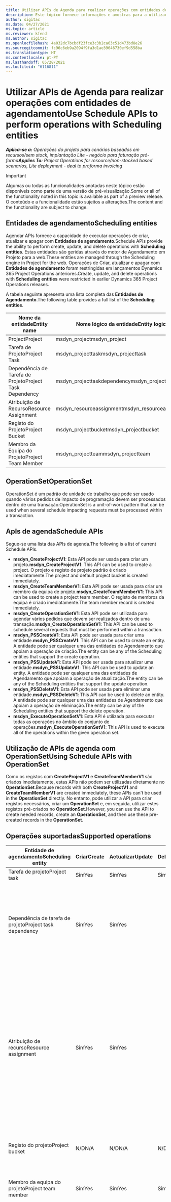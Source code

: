 ```yaml
---
title: Utilizar APIs de Agenda para realizar operações com entidades de agendamento
description: Este tópico fornece informações e amostras para a utilização de APIs de agenda.
author: sigitac
ms.date: 04/27/2021
ms.topic: article
ms.reviewer: kfend
ms.author: sigitac
ms.openlocfilehash: 4a032dc7bcbdf23fce3c3b2ca63c51d473bd8e26
ms.sourcegitcommit: fc96c6eb9a2094f9fa3d1ae39646730ef9d558ba
ms.translationtype: HT
ms.contentlocale: pt-PT
ms.lasthandoff: 05/28/2021
ms.locfileid: "6116811"
---
```

# <a name="use-schedule-apis-to-perform-operations-with-scheduling-entities"></a><span data-ttu-id="8396f-103">Utilizar APIs de Agenda para realizar operações com entidades de agendamento</span><span class="sxs-lookup"><span data-stu-id="8396f-103">Use Schedule APIs to perform operations with Scheduling entities</span></span>

<span data-ttu-id="8396f-104">_**Aplica-se a:** Operações do projeto para cenários baseados em recursos/sem stock, implantação Lite - negócio para faturação pró-forma_</span><span class="sxs-lookup"><span data-stu-id="8396f-104">_**Applies To:** Project Operations for resource/non-stocked based scenarios, Lite deployment - deal to proforma invoicing_</span></span>

> [!IMPORTANT] 
> <span data-ttu-id="8396f-105">Algumas ou todas as funcionalidades anotadas neste tópico estão disponíveis como parte de uma versão de pré-visualização.</span><span class="sxs-lookup"><span data-stu-id="8396f-105">Some or all of the functionality noted in this topic is available as part of a preview release.</span></span> <span data-ttu-id="8396f-106">O conteúdo e a funcionalidade estão sujeitos a alterações.</span><span class="sxs-lookup"><span data-stu-id="8396f-106">The content and the functionality are subject to change.</span></span> 

## <a name="scheduling-entities"></a><span data-ttu-id="8396f-107">Entidades de agendamento</span><span class="sxs-lookup"><span data-stu-id="8396f-107">Scheduling entities</span></span>

<span data-ttu-id="8396f-108">Agendar APIs fornece a capacidade de executar operações de criar, atualizar e apagar com **Entidades de agendamento**.</span><span class="sxs-lookup"><span data-stu-id="8396f-108">Schedule APIs provide the ability to perform create, update, and delete operations with **Scheduling entities**.</span></span> <span data-ttu-id="8396f-109">Estas entidades são geridas através do motor de Agendamento em Projeto para a web.</span><span class="sxs-lookup"><span data-stu-id="8396f-109">These entities are managed through the Scheduling engine in Project for the web.</span></span> <span data-ttu-id="8396f-110">Operações de Criar, atualizar e apagar com **Entidades de agendamento** foram restringidas em lançamentos Dynamics 365 Project Operations anteriores.</span><span class="sxs-lookup"><span data-stu-id="8396f-110">Create, update, and delete operations with **Scheduling entities** were restricted in earlier Dynamics 365 Project Operations releases.</span></span>

<span data-ttu-id="8396f-111">A tabela seguinte apresenta uma lista completa das **Entidades de Agendamento**.</span><span class="sxs-lookup"><span data-stu-id="8396f-111">The following table provides a full list of the **Scheduling entities**.</span></span>

| <span data-ttu-id="8396f-112">Nome da entidade</span><span class="sxs-lookup"><span data-stu-id="8396f-112">Entity name</span></span>  | <span data-ttu-id="8396f-113">Nome lógico da entidade</span><span class="sxs-lookup"><span data-stu-id="8396f-113">Entity logical name</span></span> |
| --- | --- |
| <span data-ttu-id="8396f-114">Project</span><span class="sxs-lookup"><span data-stu-id="8396f-114">Project</span></span> | <span data-ttu-id="8396f-115">msdyn_project</span><span class="sxs-lookup"><span data-stu-id="8396f-115">msdyn_project</span></span> |
| <span data-ttu-id="8396f-116">Tarefa de Projeto</span><span class="sxs-lookup"><span data-stu-id="8396f-116">Project Task</span></span>  | <span data-ttu-id="8396f-117">msdyn_projecttask</span><span class="sxs-lookup"><span data-stu-id="8396f-117">msdyn_projecttask</span></span>  |
| <span data-ttu-id="8396f-118">Dependência de Tarefa de Projeto</span><span class="sxs-lookup"><span data-stu-id="8396f-118">Project Task Dependency</span></span>  | <span data-ttu-id="8396f-119">msdyn_projecttaskdependency</span><span class="sxs-lookup"><span data-stu-id="8396f-119">msdyn_projecttaskdependency</span></span>  |
| <span data-ttu-id="8396f-120">Atribuição de Recurso</span><span class="sxs-lookup"><span data-stu-id="8396f-120">Resource Assignment</span></span> | <span data-ttu-id="8396f-121">msdyn_resourceassignment</span><span class="sxs-lookup"><span data-stu-id="8396f-121">msdyn_resourceassignment</span></span> |
| <span data-ttu-id="8396f-122">Registo do Projeto</span><span class="sxs-lookup"><span data-stu-id="8396f-122">Project Bucket</span></span>  | <span data-ttu-id="8396f-123">msdyn_projectbucket</span><span class="sxs-lookup"><span data-stu-id="8396f-123">msdyn_projectbucket</span></span> |
| <span data-ttu-id="8396f-124">Membro da Equipa do Projeto</span><span class="sxs-lookup"><span data-stu-id="8396f-124">Project Team Member</span></span> | <span data-ttu-id="8396f-125">msdyn_projectteam</span><span class="sxs-lookup"><span data-stu-id="8396f-125">msdyn_projectteam</span></span> |

## <a name="operationset"></a><span data-ttu-id="8396f-126">OperationSet</span><span class="sxs-lookup"><span data-stu-id="8396f-126">OperationSet</span></span>

<span data-ttu-id="8396f-127">OperationSet é um padrão de unidade de trabalho que pode ser usado quando vários pedidos de impacto de programação devem ser processados dentro de uma transação.</span><span class="sxs-lookup"><span data-stu-id="8396f-127">OperationSet is a unit-of-work pattern that can be used when several schedule impacting requests must be processed within a transaction.</span></span>

## <a name="schedule-apis"></a><span data-ttu-id="8396f-128">ApIs de agenda</span><span class="sxs-lookup"><span data-stu-id="8396f-128">Schedule APIs</span></span>

<span data-ttu-id="8396f-129">Segue-se uma lista das APIs de agenda.</span><span class="sxs-lookup"><span data-stu-id="8396f-129">The following is a list of current Schedule APIs.</span></span>

- <span data-ttu-id="8396f-130">**msdyn_CreateProjectV1**: Esta API pode ser usada para criar um projeto.</span><span class="sxs-lookup"><span data-stu-id="8396f-130">**msdyn_CreateProjectV1**: This API can be used to create a project.</span></span> <span data-ttu-id="8396f-131">O projeto e registo de projeto padrão é criado imediatamente.</span><span class="sxs-lookup"><span data-stu-id="8396f-131">The project and default project bucket is created immediately.</span></span>
- <span data-ttu-id="8396f-132">**msdyn_CreateTeamMemberV1**: Esta API pode ser usada para criar um membro da equipa de projeto.</span><span class="sxs-lookup"><span data-stu-id="8396f-132">**msdyn_CreateTeamMemberV1**: This API can be used to create a project team member.</span></span> <span data-ttu-id="8396f-133">O registo de membros da equipa é criado imediatamente.</span><span class="sxs-lookup"><span data-stu-id="8396f-133">The team member record is created immediately.</span></span>
- <span data-ttu-id="8396f-134">**msdyn_CreateOperationSetV1**: Esta API pode ser utilizada para agendar vários pedidos que devem ser realizados dentro de uma transação.</span><span class="sxs-lookup"><span data-stu-id="8396f-134">**msdyn_CreateOperationSetV1**: This API can be used to schedule several requests that must be performed within a transaction.</span></span>
- <span data-ttu-id="8396f-135">**msdyn_PSSCreateV1**: Esta API pode ser usada para criar uma entidade.</span><span class="sxs-lookup"><span data-stu-id="8396f-135">**msdyn_PSSCreateV1**: This API can be used to create an entity.</span></span> <span data-ttu-id="8396f-136">A entidade pode ser qualquer uma das entidades de Agendamento que apoiam a operação de criação.</span><span class="sxs-lookup"><span data-stu-id="8396f-136">The entity can be any of the Scheduling entities that support the create operation.</span></span>
- <span data-ttu-id="8396f-137">**msdyn_PSSUpdateV1**: Esta API pode ser usada para atualizar uma entidade.</span><span class="sxs-lookup"><span data-stu-id="8396f-137">**msdyn_PSSUpdateV1**: This API can be used to update an entity.</span></span> <span data-ttu-id="8396f-138">A entidade pode ser qualquer uma das entidades de Agendamento que apoiam a operação de atualização.</span><span class="sxs-lookup"><span data-stu-id="8396f-138">The entity can be any of the Scheduling entities that support the update operation.</span></span>
- <span data-ttu-id="8396f-139">**msdyn_PSSDeleteV1**: Esta API pode ser usada para eliminar uma entidade.</span><span class="sxs-lookup"><span data-stu-id="8396f-139">**msdyn_PSSDeleteV1**: This API can be used to delete an entity.</span></span> <span data-ttu-id="8396f-140">A entidade pode ser qualquer uma das entidades de Agendamento que apoiam a operação de eliminação.</span><span class="sxs-lookup"><span data-stu-id="8396f-140">The entity can be any of the Scheduling entities that support the delete operation.</span></span>
- <span data-ttu-id="8396f-141">**msdyn_ExecuteOperationSetV1**: Esta API é utilizada para executar todas as operações no âmbito do conjunto de operações.</span><span class="sxs-lookup"><span data-stu-id="8396f-141">**msdyn_ExecuteOperationSetV1**: This API is used to execute all of the operations within the given operation set.</span></span>

## <a name="using-schedule-apis-with-operationset"></a><span data-ttu-id="8396f-142">Utilização de APIs de agenda com OperationSet</span><span class="sxs-lookup"><span data-stu-id="8396f-142">Using Schedule APIs with OperationSet</span></span>

<span data-ttu-id="8396f-143">Como os registos com **CreateProjectV1** e **CreateTeamMemberV1** são criados imediatamente, estas APIs não podem ser utilizadas diretamente no **OperationSet**.</span><span class="sxs-lookup"><span data-stu-id="8396f-143">Because records with both **CreateProjectV1** and **CreateTeamMemberV1** are created immediately, these APIs can't be used in the **OperationSet** directly.</span></span> <span data-ttu-id="8396f-144">No entanto, pode utilizar a API para criar registos necessários, criar um **OperationSet** e, em seguida, utilizar estes registos pré-criados no **OperationSet**.</span><span class="sxs-lookup"><span data-stu-id="8396f-144">However, you can use the API to create needed records, create an **OperationSet**, and then use these pre-created records in the **OperationSet**.</span></span>

## <a name="supported-operations"></a><span data-ttu-id="8396f-145">Operações suportadas</span><span class="sxs-lookup"><span data-stu-id="8396f-145">Supported operations</span></span>

| <span data-ttu-id="8396f-146">Entidade de agendamento</span><span class="sxs-lookup"><span data-stu-id="8396f-146">Scheduling entity</span></span> | <span data-ttu-id="8396f-147">Criar</span><span class="sxs-lookup"><span data-stu-id="8396f-147">Create</span></span> | <span data-ttu-id="8396f-148">Actualizar</span><span class="sxs-lookup"><span data-stu-id="8396f-148">Update</span></span> | <span data-ttu-id="8396f-149">Delete</span><span class="sxs-lookup"><span data-stu-id="8396f-149">Delete</span></span> | <span data-ttu-id="8396f-150">Considerações importantes</span><span class="sxs-lookup"><span data-stu-id="8396f-150">Important considerations</span></span> |
| --- | --- | --- | --- | --- |
<span data-ttu-id="8396f-151">Tarefa de projeto</span><span class="sxs-lookup"><span data-stu-id="8396f-151">Project task</span></span> | <span data-ttu-id="8396f-152">Sim</span><span class="sxs-lookup"><span data-stu-id="8396f-152">Yes</span></span> | <span data-ttu-id="8396f-153">Sim</span><span class="sxs-lookup"><span data-stu-id="8396f-153">Yes</span></span> | <span data-ttu-id="8396f-154">Sim</span><span class="sxs-lookup"><span data-stu-id="8396f-154">Yes</span></span> | <span data-ttu-id="8396f-155">Nenhuma</span><span class="sxs-lookup"><span data-stu-id="8396f-155">None</span></span> |
| <span data-ttu-id="8396f-156">Dependência de tarefa de projeto</span><span class="sxs-lookup"><span data-stu-id="8396f-156">Project task dependency</span></span> | <span data-ttu-id="8396f-157">Sim</span><span class="sxs-lookup"><span data-stu-id="8396f-157">Yes</span></span> | <span data-ttu-id="8396f-158">Sim</span><span class="sxs-lookup"><span data-stu-id="8396f-158">Yes</span></span> | | <span data-ttu-id="8396f-159">Os registos de dependência de tarefas do projeto não estão atualizados.</span><span class="sxs-lookup"><span data-stu-id="8396f-159">Project task dependency records aren't updated.</span></span> <span data-ttu-id="8396f-160">Em vez disso, um registo antigo pode ser apagado e um novo recorde pode ser criado.</span><span class="sxs-lookup"><span data-stu-id="8396f-160">Instead, an old record can be deleted and a new record can be created.</span></span> |
| <span data-ttu-id="8396f-161">Atribuição de recurso</span><span class="sxs-lookup"><span data-stu-id="8396f-161">Resource assignment</span></span> | <span data-ttu-id="8396f-162">Sim</span><span class="sxs-lookup"><span data-stu-id="8396f-162">Yes</span></span> | <span data-ttu-id="8396f-163">Sim</span><span class="sxs-lookup"><span data-stu-id="8396f-163">Yes</span></span> | | <span data-ttu-id="8396f-164">As operações com os seguintes campos não são suportadas: **BookableResourceID**, **Esforço**, **EffortCompleted**, **EffortRemaining** e **PlannedWork**.</span><span class="sxs-lookup"><span data-stu-id="8396f-164">Operations with the following fields aren't supported: **BookableResourceID**, **Effort**, **EffortCompleted**, **EffortRemaining**, and **PlannedWork**.</span></span> <span data-ttu-id="8396f-165">Os registos de atribuição de recursos não estão atualizados.</span><span class="sxs-lookup"><span data-stu-id="8396f-165">Resource assignment records aren't updated.</span></span> <span data-ttu-id="8396f-166">Em vez disso, o registo antigo pode ser apagado e um novo recorde pode ser criado.</span><span class="sxs-lookup"><span data-stu-id="8396f-166">Instead, the old record can be deleted and a new record can be created.</span></span> |
| <span data-ttu-id="8396f-167">Registo do projeto</span><span class="sxs-lookup"><span data-stu-id="8396f-167">Project bucket</span></span> | <span data-ttu-id="8396f-168">N/D</span><span class="sxs-lookup"><span data-stu-id="8396f-168">N/A</span></span> | <span data-ttu-id="8396f-169">N/D</span><span class="sxs-lookup"><span data-stu-id="8396f-169">N/A</span></span> | <span data-ttu-id="8396f-170">N/D</span><span class="sxs-lookup"><span data-stu-id="8396f-170">N/A</span></span> | <span data-ttu-id="8396f-171">O registo predefinido é criado utilizando a API **CreateProjectV1**.</span><span class="sxs-lookup"><span data-stu-id="8396f-171">The default bucket is created using the **CreateProjectV1** API.</span></span> |
| <span data-ttu-id="8396f-172">Membro da equipa do projeto</span><span class="sxs-lookup"><span data-stu-id="8396f-172">Project team member</span></span> | <span data-ttu-id="8396f-173">Sim</span><span class="sxs-lookup"><span data-stu-id="8396f-173">Yes</span></span> | <span data-ttu-id="8396f-174">Sim</span><span class="sxs-lookup"><span data-stu-id="8396f-174">Yes</span></span> | <span data-ttu-id="8396f-175">Sim</span><span class="sxs-lookup"><span data-stu-id="8396f-175">Yes</span></span> | <span data-ttu-id="8396f-176">Para a operação de criação, utilize a API **CreateTeamMemberV1**.</span><span class="sxs-lookup"><span data-stu-id="8396f-176">For the create operation, use the **CreateTeamMemberV1** API.</span></span> |
| <span data-ttu-id="8396f-177">Project</span><span class="sxs-lookup"><span data-stu-id="8396f-177">Project</span></span> | <span data-ttu-id="8396f-178">Sim</span><span class="sxs-lookup"><span data-stu-id="8396f-178">Yes</span></span> | <span data-ttu-id="8396f-179">Sim</span><span class="sxs-lookup"><span data-stu-id="8396f-179">Yes</span></span> | <span data-ttu-id="8396f-180">N/D</span><span class="sxs-lookup"><span data-stu-id="8396f-180">N/A</span></span> | <span data-ttu-id="8396f-181">As operações com os seguintes campos não são suportadas: **StateCode**, **BulkGenerationStatus**, **GlobalRevisionToken**, **CalendarID**, **Esforço**, **EffortCompleted**, **EffortRemaining**, **Progresso**, **Terminar**, **TaskEarliestStart** e **Duração**.</span><span class="sxs-lookup"><span data-stu-id="8396f-181">Operations with the following fields aren't supported: **StateCode**, **BulkGenerationStatus**, **GlobalRevisionToken**, **CalendarID**, **Effort**, **EffortCompleted**, **EffortRemaining**, **Progress**, **Finish**, **TaskEarliestStart**, and **Duration**.</span></span> |

<span data-ttu-id="8396f-182">Estas APIs podem ser chamadas com objetos de entidade que incluem campos personalizados.</span><span class="sxs-lookup"><span data-stu-id="8396f-182">These APIs can be called with entity objects that include custom fields.</span></span>

<span data-ttu-id="8396f-183">A propriedade ID é opcional.</span><span class="sxs-lookup"><span data-stu-id="8396f-183">The ID property is optional.</span></span> <span data-ttu-id="8396f-184">Se for fornecido, o sistema tenta usá-lo e abre uma exceção se não puder ser usado.</span><span class="sxs-lookup"><span data-stu-id="8396f-184">If it's provided, the system attempts to use it and throws an exception if it can't be used.</span></span> <span data-ttu-id="8396f-185">Se não for fornecido, o sistema irá gerá-lo.</span><span class="sxs-lookup"><span data-stu-id="8396f-185">If it isn't provided, the system will generate it.</span></span>

## <a name="restricted-fields"></a><span data-ttu-id="8396f-186">Campos restritos</span><span class="sxs-lookup"><span data-stu-id="8396f-186">Restricted fields</span></span>

<span data-ttu-id="8396f-187">As tabelas que se seguem definem os campos que estão restringidos de **Criar** e **Editar.**</span><span class="sxs-lookup"><span data-stu-id="8396f-187">The following tables define the fields that are restricted from **Create** and **Edit.**</span></span>

### <a name="project-task"></a><span data-ttu-id="8396f-188">Tarefa de projeto</span><span class="sxs-lookup"><span data-stu-id="8396f-188">Project task</span></span>

| <span data-ttu-id="8396f-189">**Nome lógico**</span><span class="sxs-lookup"><span data-stu-id="8396f-189">**Logical name**</span></span>                       | <span data-ttu-id="8396f-190">**Pode criar**</span><span class="sxs-lookup"><span data-stu-id="8396f-190">**Can create**</span></span> | <span data-ttu-id="8396f-191">**Pode editar**</span><span class="sxs-lookup"><span data-stu-id="8396f-191">**Can edit**</span></span>     |
|----------------------------------------|----------------|------------------|
| <span data-ttu-id="8396f-192">msdyn_actualcost</span><span class="sxs-lookup"><span data-stu-id="8396f-192">msdyn_actualcost</span></span>                       | <span data-ttu-id="8396f-193">não</span><span class="sxs-lookup"><span data-stu-id="8396f-193">no</span></span>             | <span data-ttu-id="8396f-194">não</span><span class="sxs-lookup"><span data-stu-id="8396f-194">no</span></span>               |
| <span data-ttu-id="8396f-195">msdyn_actualcost_base</span><span class="sxs-lookup"><span data-stu-id="8396f-195">msdyn_actualcost_base</span></span>                  | <span data-ttu-id="8396f-196">não</span><span class="sxs-lookup"><span data-stu-id="8396f-196">no</span></span>             | <span data-ttu-id="8396f-197">não</span><span class="sxs-lookup"><span data-stu-id="8396f-197">no</span></span>               |
| <span data-ttu-id="8396f-198">msdyn_actualend</span><span class="sxs-lookup"><span data-stu-id="8396f-198">msdyn_actualend</span></span>                        | <span data-ttu-id="8396f-199">não</span><span class="sxs-lookup"><span data-stu-id="8396f-199">no</span></span>             | <span data-ttu-id="8396f-200">não</span><span class="sxs-lookup"><span data-stu-id="8396f-200">no</span></span>               |
| <span data-ttu-id="8396f-201">msdyn_actualsales</span><span class="sxs-lookup"><span data-stu-id="8396f-201">msdyn_actualsales</span></span>                      | <span data-ttu-id="8396f-202">não</span><span class="sxs-lookup"><span data-stu-id="8396f-202">no</span></span>             | <span data-ttu-id="8396f-203">não</span><span class="sxs-lookup"><span data-stu-id="8396f-203">no</span></span>               |
| <span data-ttu-id="8396f-204">msdyn_actualsales_base</span><span class="sxs-lookup"><span data-stu-id="8396f-204">msdyn_actualsales_base</span></span>                 | <span data-ttu-id="8396f-205">não</span><span class="sxs-lookup"><span data-stu-id="8396f-205">no</span></span>             | <span data-ttu-id="8396f-206">não</span><span class="sxs-lookup"><span data-stu-id="8396f-206">no</span></span>               |
| <span data-ttu-id="8396f-207">msdyn_actualstart</span><span class="sxs-lookup"><span data-stu-id="8396f-207">msdyn_actualstart</span></span>                      | <span data-ttu-id="8396f-208">não</span><span class="sxs-lookup"><span data-stu-id="8396f-208">no</span></span>             | <span data-ttu-id="8396f-209">não</span><span class="sxs-lookup"><span data-stu-id="8396f-209">no</span></span>               |
| <span data-ttu-id="8396f-210">msdyn_costatcompleteestimate</span><span class="sxs-lookup"><span data-stu-id="8396f-210">msdyn_costatcompleteestimate</span></span>           | <span data-ttu-id="8396f-211">não</span><span class="sxs-lookup"><span data-stu-id="8396f-211">no</span></span>             | <span data-ttu-id="8396f-212">não</span><span class="sxs-lookup"><span data-stu-id="8396f-212">no</span></span>               |
| <span data-ttu-id="8396f-213">msdyn_costatcompleteestimate_base</span><span class="sxs-lookup"><span data-stu-id="8396f-213">msdyn_costatcompleteestimate_base</span></span>      | <span data-ttu-id="8396f-214">não</span><span class="sxs-lookup"><span data-stu-id="8396f-214">no</span></span>             | <span data-ttu-id="8396f-215">não</span><span class="sxs-lookup"><span data-stu-id="8396f-215">no</span></span>               |
| <span data-ttu-id="8396f-216">msdyn_costconsumptionpercentage</span><span class="sxs-lookup"><span data-stu-id="8396f-216">msdyn_costconsumptionpercentage</span></span>        | <span data-ttu-id="8396f-217">não</span><span class="sxs-lookup"><span data-stu-id="8396f-217">no</span></span>             | <span data-ttu-id="8396f-218">não</span><span class="sxs-lookup"><span data-stu-id="8396f-218">no</span></span>               |
| <span data-ttu-id="8396f-219">msdyn_effortcompleted</span><span class="sxs-lookup"><span data-stu-id="8396f-219">msdyn_effortcompleted</span></span>                  | <span data-ttu-id="8396f-220">não</span><span class="sxs-lookup"><span data-stu-id="8396f-220">no</span></span>             | <span data-ttu-id="8396f-221">não</span><span class="sxs-lookup"><span data-stu-id="8396f-221">no</span></span>               |
| <span data-ttu-id="8396f-222">msdyn_effortestimateatcomplete</span><span class="sxs-lookup"><span data-stu-id="8396f-222">msdyn_effortestimateatcomplete</span></span>         | <span data-ttu-id="8396f-223">não</span><span class="sxs-lookup"><span data-stu-id="8396f-223">no</span></span>             | <span data-ttu-id="8396f-224">não</span><span class="sxs-lookup"><span data-stu-id="8396f-224">no</span></span>               |
| <span data-ttu-id="8396f-225">msdyn_iscritical</span><span class="sxs-lookup"><span data-stu-id="8396f-225">msdyn_iscritical</span></span>                       | <span data-ttu-id="8396f-226">não</span><span class="sxs-lookup"><span data-stu-id="8396f-226">no</span></span>             | <span data-ttu-id="8396f-227">não</span><span class="sxs-lookup"><span data-stu-id="8396f-227">no</span></span>               |
| <span data-ttu-id="8396f-228">msdyn_iscriticalname</span><span class="sxs-lookup"><span data-stu-id="8396f-228">msdyn_iscriticalname</span></span>                   | <span data-ttu-id="8396f-229">não</span><span class="sxs-lookup"><span data-stu-id="8396f-229">no</span></span>             | <span data-ttu-id="8396f-230">não</span><span class="sxs-lookup"><span data-stu-id="8396f-230">no</span></span>               |
| <span data-ttu-id="8396f-231">msdyn_ismanual</span><span class="sxs-lookup"><span data-stu-id="8396f-231">msdyn_ismanual</span></span>                         | <span data-ttu-id="8396f-232">não</span><span class="sxs-lookup"><span data-stu-id="8396f-232">no</span></span>             | <span data-ttu-id="8396f-233">não</span><span class="sxs-lookup"><span data-stu-id="8396f-233">no</span></span>               |
| <span data-ttu-id="8396f-234">msdyn_ismanualname</span><span class="sxs-lookup"><span data-stu-id="8396f-234">msdyn_ismanualname</span></span>                     | <span data-ttu-id="8396f-235">não</span><span class="sxs-lookup"><span data-stu-id="8396f-235">no</span></span>             | <span data-ttu-id="8396f-236">não</span><span class="sxs-lookup"><span data-stu-id="8396f-236">no</span></span>               |
| <span data-ttu-id="8396f-237">msdyn_ismilestone</span><span class="sxs-lookup"><span data-stu-id="8396f-237">msdyn_ismilestone</span></span>                      | <span data-ttu-id="8396f-238">não</span><span class="sxs-lookup"><span data-stu-id="8396f-238">no</span></span>             | <span data-ttu-id="8396f-239">não</span><span class="sxs-lookup"><span data-stu-id="8396f-239">no</span></span>               |
| <span data-ttu-id="8396f-240">msdyn_ismilestonename</span><span class="sxs-lookup"><span data-stu-id="8396f-240">msdyn_ismilestonename</span></span>                  | <span data-ttu-id="8396f-241">não</span><span class="sxs-lookup"><span data-stu-id="8396f-241">no</span></span>             | <span data-ttu-id="8396f-242">não</span><span class="sxs-lookup"><span data-stu-id="8396f-242">no</span></span>               |
| <span data-ttu-id="8396f-243">msdyn_LinkStatus</span><span class="sxs-lookup"><span data-stu-id="8396f-243">msdyn_LinkStatus</span></span>                       | <span data-ttu-id="8396f-244">não</span><span class="sxs-lookup"><span data-stu-id="8396f-244">no</span></span>             | <span data-ttu-id="8396f-245">não</span><span class="sxs-lookup"><span data-stu-id="8396f-245">no</span></span>               |
| <span data-ttu-id="8396f-246">msdyn_linkstatusname</span><span class="sxs-lookup"><span data-stu-id="8396f-246">msdyn_linkstatusname</span></span>                   | <span data-ttu-id="8396f-247">não</span><span class="sxs-lookup"><span data-stu-id="8396f-247">no</span></span>             | <span data-ttu-id="8396f-248">não</span><span class="sxs-lookup"><span data-stu-id="8396f-248">no</span></span>               |
| <span data-ttu-id="8396f-249">msdyn_msprojectclientid</span><span class="sxs-lookup"><span data-stu-id="8396f-249">msdyn_msprojectclientid</span></span>                | <span data-ttu-id="8396f-250">não</span><span class="sxs-lookup"><span data-stu-id="8396f-250">no</span></span>             | <span data-ttu-id="8396f-251">não</span><span class="sxs-lookup"><span data-stu-id="8396f-251">no</span></span>               |
| <span data-ttu-id="8396f-252">msdyn_plannedcost</span><span class="sxs-lookup"><span data-stu-id="8396f-252">msdyn_plannedcost</span></span>                      | <span data-ttu-id="8396f-253">não</span><span class="sxs-lookup"><span data-stu-id="8396f-253">no</span></span>             | <span data-ttu-id="8396f-254">não</span><span class="sxs-lookup"><span data-stu-id="8396f-254">no</span></span>               |
| <span data-ttu-id="8396f-255">msdyn_plannedcost_base</span><span class="sxs-lookup"><span data-stu-id="8396f-255">msdyn_plannedcost_base</span></span>                 | <span data-ttu-id="8396f-256">não</span><span class="sxs-lookup"><span data-stu-id="8396f-256">no</span></span>             | <span data-ttu-id="8396f-257">não</span><span class="sxs-lookup"><span data-stu-id="8396f-257">no</span></span>               |
| <span data-ttu-id="8396f-258">msdyn_plannedsales</span><span class="sxs-lookup"><span data-stu-id="8396f-258">msdyn_plannedsales</span></span>                     | <span data-ttu-id="8396f-259">não</span><span class="sxs-lookup"><span data-stu-id="8396f-259">no</span></span>             | <span data-ttu-id="8396f-260">não</span><span class="sxs-lookup"><span data-stu-id="8396f-260">no</span></span>               |
| <span data-ttu-id="8396f-261">msdyn_plannedsales_base</span><span class="sxs-lookup"><span data-stu-id="8396f-261">msdyn_plannedsales_base</span></span>                | <span data-ttu-id="8396f-262">não</span><span class="sxs-lookup"><span data-stu-id="8396f-262">no</span></span>             | <span data-ttu-id="8396f-263">não</span><span class="sxs-lookup"><span data-stu-id="8396f-263">no</span></span>               |
| <span data-ttu-id="8396f-264">msdyn_pluginprocessingdata</span><span class="sxs-lookup"><span data-stu-id="8396f-264">msdyn_pluginprocessingdata</span></span>             | <span data-ttu-id="8396f-265">não</span><span class="sxs-lookup"><span data-stu-id="8396f-265">no</span></span>             | <span data-ttu-id="8396f-266">não</span><span class="sxs-lookup"><span data-stu-id="8396f-266">no</span></span>               |
| <span data-ttu-id="8396f-267">msdyn_progress</span><span class="sxs-lookup"><span data-stu-id="8396f-267">msdyn_progress</span></span>                         | <span data-ttu-id="8396f-268">não</span><span class="sxs-lookup"><span data-stu-id="8396f-268">no</span></span>             | <span data-ttu-id="8396f-269">não (sim para P4W)</span><span class="sxs-lookup"><span data-stu-id="8396f-269">no (yes for P4W)</span></span> |
| <span data-ttu-id="8396f-270">msdyn_remainingcost</span><span class="sxs-lookup"><span data-stu-id="8396f-270">msdyn_remainingcost</span></span>                    | <span data-ttu-id="8396f-271">não</span><span class="sxs-lookup"><span data-stu-id="8396f-271">no</span></span>             | <span data-ttu-id="8396f-272">não</span><span class="sxs-lookup"><span data-stu-id="8396f-272">no</span></span>               |
| <span data-ttu-id="8396f-273">msdyn_remainingcost_base</span><span class="sxs-lookup"><span data-stu-id="8396f-273">msdyn_remainingcost_base</span></span>               | <span data-ttu-id="8396f-274">não</span><span class="sxs-lookup"><span data-stu-id="8396f-274">no</span></span>             | <span data-ttu-id="8396f-275">não</span><span class="sxs-lookup"><span data-stu-id="8396f-275">no</span></span>               |
| <span data-ttu-id="8396f-276">msdyn_remainingsales</span><span class="sxs-lookup"><span data-stu-id="8396f-276">msdyn_remainingsales</span></span>                   | <span data-ttu-id="8396f-277">não</span><span class="sxs-lookup"><span data-stu-id="8396f-277">no</span></span>             | <span data-ttu-id="8396f-278">não</span><span class="sxs-lookup"><span data-stu-id="8396f-278">no</span></span>               |
| <span data-ttu-id="8396f-279">msdyn_remainingsales_base</span><span class="sxs-lookup"><span data-stu-id="8396f-279">msdyn_remainingsales_base</span></span>              | <span data-ttu-id="8396f-280">não</span><span class="sxs-lookup"><span data-stu-id="8396f-280">no</span></span>             | <span data-ttu-id="8396f-281">não</span><span class="sxs-lookup"><span data-stu-id="8396f-281">no</span></span>               |
| <span data-ttu-id="8396f-282">msdyn_requestedhours</span><span class="sxs-lookup"><span data-stu-id="8396f-282">msdyn_requestedhours</span></span>                   | <span data-ttu-id="8396f-283">não</span><span class="sxs-lookup"><span data-stu-id="8396f-283">no</span></span>             | <span data-ttu-id="8396f-284">não</span><span class="sxs-lookup"><span data-stu-id="8396f-284">no</span></span>               |
| <span data-ttu-id="8396f-285">msdyn_resourcecategory</span><span class="sxs-lookup"><span data-stu-id="8396f-285">msdyn_resourcecategory</span></span>                 | <span data-ttu-id="8396f-286">não</span><span class="sxs-lookup"><span data-stu-id="8396f-286">no</span></span>             | <span data-ttu-id="8396f-287">não</span><span class="sxs-lookup"><span data-stu-id="8396f-287">no</span></span>               |
| <span data-ttu-id="8396f-288">msdyn_resourcecategoryname</span><span class="sxs-lookup"><span data-stu-id="8396f-288">msdyn_resourcecategoryname</span></span>             | <span data-ttu-id="8396f-289">não</span><span class="sxs-lookup"><span data-stu-id="8396f-289">no</span></span>             | <span data-ttu-id="8396f-290">não</span><span class="sxs-lookup"><span data-stu-id="8396f-290">no</span></span>               |
| <span data-ttu-id="8396f-291">msdyn_resourceorganizationalunitid</span><span class="sxs-lookup"><span data-stu-id="8396f-291">msdyn_resourceorganizationalunitid</span></span>     | <span data-ttu-id="8396f-292">não</span><span class="sxs-lookup"><span data-stu-id="8396f-292">no</span></span>             | <span data-ttu-id="8396f-293">não</span><span class="sxs-lookup"><span data-stu-id="8396f-293">no</span></span>               |
| <span data-ttu-id="8396f-294">msdyn_resourceorganizationalunitidname</span><span class="sxs-lookup"><span data-stu-id="8396f-294">msdyn_resourceorganizationalunitidname</span></span> | <span data-ttu-id="8396f-295">não</span><span class="sxs-lookup"><span data-stu-id="8396f-295">no</span></span>             | <span data-ttu-id="8396f-296">não</span><span class="sxs-lookup"><span data-stu-id="8396f-296">no</span></span>               |
| <span data-ttu-id="8396f-297">msdyn_salesconsumptionpercentage</span><span class="sxs-lookup"><span data-stu-id="8396f-297">msdyn_salesconsumptionpercentage</span></span>       | <span data-ttu-id="8396f-298">não</span><span class="sxs-lookup"><span data-stu-id="8396f-298">no</span></span>             | <span data-ttu-id="8396f-299">não</span><span class="sxs-lookup"><span data-stu-id="8396f-299">no</span></span>               |
| <span data-ttu-id="8396f-300">msdyn_salesestimateatcomplete</span><span class="sxs-lookup"><span data-stu-id="8396f-300">msdyn_salesestimateatcomplete</span></span>          | <span data-ttu-id="8396f-301">não</span><span class="sxs-lookup"><span data-stu-id="8396f-301">no</span></span>             | <span data-ttu-id="8396f-302">não</span><span class="sxs-lookup"><span data-stu-id="8396f-302">no</span></span>               |
| <span data-ttu-id="8396f-303">msdyn_salesestimateatcomplete_base</span><span class="sxs-lookup"><span data-stu-id="8396f-303">msdyn_salesestimateatcomplete_base</span></span>     | <span data-ttu-id="8396f-304">não</span><span class="sxs-lookup"><span data-stu-id="8396f-304">no</span></span>             | <span data-ttu-id="8396f-305">não</span><span class="sxs-lookup"><span data-stu-id="8396f-305">no</span></span>               |
| <span data-ttu-id="8396f-306">msdyn_salesvariance</span><span class="sxs-lookup"><span data-stu-id="8396f-306">msdyn_salesvariance</span></span>                    | <span data-ttu-id="8396f-307">não</span><span class="sxs-lookup"><span data-stu-id="8396f-307">no</span></span>             | <span data-ttu-id="8396f-308">não</span><span class="sxs-lookup"><span data-stu-id="8396f-308">no</span></span>               |
| <span data-ttu-id="8396f-309">msdyn_salesvariance_base</span><span class="sxs-lookup"><span data-stu-id="8396f-309">msdyn_salesvariance_base</span></span>               | <span data-ttu-id="8396f-310">não</span><span class="sxs-lookup"><span data-stu-id="8396f-310">no</span></span>             | <span data-ttu-id="8396f-311">não</span><span class="sxs-lookup"><span data-stu-id="8396f-311">no</span></span>               |
| <span data-ttu-id="8396f-312">msdyn_scheduleddurationminutes</span><span class="sxs-lookup"><span data-stu-id="8396f-312">msdyn_scheduleddurationminutes</span></span>         | <span data-ttu-id="8396f-313">não</span><span class="sxs-lookup"><span data-stu-id="8396f-313">no</span></span>             | <span data-ttu-id="8396f-314">não</span><span class="sxs-lookup"><span data-stu-id="8396f-314">no</span></span>               |
| <span data-ttu-id="8396f-315">msdyn_scheduledend</span><span class="sxs-lookup"><span data-stu-id="8396f-315">msdyn_scheduledend</span></span>                     | <span data-ttu-id="8396f-316">não</span><span class="sxs-lookup"><span data-stu-id="8396f-316">no</span></span>             | <span data-ttu-id="8396f-317">não</span><span class="sxs-lookup"><span data-stu-id="8396f-317">no</span></span>               |
| <span data-ttu-id="8396f-318">msdyn_scheduledstart</span><span class="sxs-lookup"><span data-stu-id="8396f-318">msdyn_scheduledstart</span></span>                   | <span data-ttu-id="8396f-319">não</span><span class="sxs-lookup"><span data-stu-id="8396f-319">no</span></span>             | <span data-ttu-id="8396f-320">não</span><span class="sxs-lookup"><span data-stu-id="8396f-320">no</span></span>               |
| <span data-ttu-id="8396f-321">msdyn_schedulevariance</span><span class="sxs-lookup"><span data-stu-id="8396f-321">msdyn_schedulevariance</span></span>                 | <span data-ttu-id="8396f-322">não</span><span class="sxs-lookup"><span data-stu-id="8396f-322">no</span></span>             | <span data-ttu-id="8396f-323">não</span><span class="sxs-lookup"><span data-stu-id="8396f-323">no</span></span>               |
| <span data-ttu-id="8396f-324">msdyn_skipupdateestimateline</span><span class="sxs-lookup"><span data-stu-id="8396f-324">msdyn_skipupdateestimateline</span></span>           | <span data-ttu-id="8396f-325">não</span><span class="sxs-lookup"><span data-stu-id="8396f-325">no</span></span>             | <span data-ttu-id="8396f-326">não</span><span class="sxs-lookup"><span data-stu-id="8396f-326">no</span></span>               |
| <span data-ttu-id="8396f-327">msdyn_skipupdateestimatelinename</span><span class="sxs-lookup"><span data-stu-id="8396f-327">msdyn_skipupdateestimatelinename</span></span>       | <span data-ttu-id="8396f-328">não</span><span class="sxs-lookup"><span data-stu-id="8396f-328">no</span></span>             | <span data-ttu-id="8396f-329">não</span><span class="sxs-lookup"><span data-stu-id="8396f-329">no</span></span>               |
| <span data-ttu-id="8396f-330">msdyn_summary</span><span class="sxs-lookup"><span data-stu-id="8396f-330">msdyn_summary</span></span>                          | <span data-ttu-id="8396f-331">não</span><span class="sxs-lookup"><span data-stu-id="8396f-331">no</span></span>             | <span data-ttu-id="8396f-332">não</span><span class="sxs-lookup"><span data-stu-id="8396f-332">no</span></span>               |
| <span data-ttu-id="8396f-333">msdyn_varianceofcost</span><span class="sxs-lookup"><span data-stu-id="8396f-333">msdyn_varianceofcost</span></span>                   | <span data-ttu-id="8396f-334">não</span><span class="sxs-lookup"><span data-stu-id="8396f-334">no</span></span>             | <span data-ttu-id="8396f-335">não</span><span class="sxs-lookup"><span data-stu-id="8396f-335">no</span></span>               |
| <span data-ttu-id="8396f-336">msdyn_varianceofcost_base</span><span class="sxs-lookup"><span data-stu-id="8396f-336">msdyn_varianceofcost_base</span></span>              | <span data-ttu-id="8396f-337">não</span><span class="sxs-lookup"><span data-stu-id="8396f-337">no</span></span>             | <span data-ttu-id="8396f-338">não</span><span class="sxs-lookup"><span data-stu-id="8396f-338">no</span></span>               |

### <a name="project-task-dependency"></a><span data-ttu-id="8396f-339">Dependência de tarefa de projeto</span><span class="sxs-lookup"><span data-stu-id="8396f-339">Project task dependency</span></span>

| <span data-ttu-id="8396f-340">**Nome lógico**</span><span class="sxs-lookup"><span data-stu-id="8396f-340">**Logical name**</span></span>              | <span data-ttu-id="8396f-341">**Pode criar**</span><span class="sxs-lookup"><span data-stu-id="8396f-341">**Can create**</span></span> | <span data-ttu-id="8396f-342">**Pode editar**</span><span class="sxs-lookup"><span data-stu-id="8396f-342">**Can edit**</span></span> |
|-------------------------------|----------------|--------------|
| <span data-ttu-id="8396f-343">msdyn_linktype</span><span class="sxs-lookup"><span data-stu-id="8396f-343">msdyn_linktype</span></span>                | <span data-ttu-id="8396f-344">não</span><span class="sxs-lookup"><span data-stu-id="8396f-344">no</span></span>             | <span data-ttu-id="8396f-345">não</span><span class="sxs-lookup"><span data-stu-id="8396f-345">no</span></span>           |
| <span data-ttu-id="8396f-346">msdyn_linktypename</span><span class="sxs-lookup"><span data-stu-id="8396f-346">msdyn_linktypename</span></span>            | <span data-ttu-id="8396f-347">não</span><span class="sxs-lookup"><span data-stu-id="8396f-347">no</span></span>             | <span data-ttu-id="8396f-348">não</span><span class="sxs-lookup"><span data-stu-id="8396f-348">no</span></span>           |
| <span data-ttu-id="8396f-349">msdyn_predecessortask</span><span class="sxs-lookup"><span data-stu-id="8396f-349">msdyn_predecessortask</span></span>         | <span data-ttu-id="8396f-350">sim</span><span class="sxs-lookup"><span data-stu-id="8396f-350">yes</span></span>            | <span data-ttu-id="8396f-351">não</span><span class="sxs-lookup"><span data-stu-id="8396f-351">no</span></span>           |
| <span data-ttu-id="8396f-352">msdyn_predecessortaskname</span><span class="sxs-lookup"><span data-stu-id="8396f-352">msdyn_predecessortaskname</span></span>     | <span data-ttu-id="8396f-353">sim</span><span class="sxs-lookup"><span data-stu-id="8396f-353">yes</span></span>            | <span data-ttu-id="8396f-354">não</span><span class="sxs-lookup"><span data-stu-id="8396f-354">no</span></span>           |
| <span data-ttu-id="8396f-355">msdyn_project</span><span class="sxs-lookup"><span data-stu-id="8396f-355">msdyn_project</span></span>                 | <span data-ttu-id="8396f-356">sim</span><span class="sxs-lookup"><span data-stu-id="8396f-356">yes</span></span>            | <span data-ttu-id="8396f-357">não</span><span class="sxs-lookup"><span data-stu-id="8396f-357">no</span></span>           |
| <span data-ttu-id="8396f-358">msdyn_projectname</span><span class="sxs-lookup"><span data-stu-id="8396f-358">msdyn_projectname</span></span>             | <span data-ttu-id="8396f-359">sim</span><span class="sxs-lookup"><span data-stu-id="8396f-359">yes</span></span>            | <span data-ttu-id="8396f-360">não</span><span class="sxs-lookup"><span data-stu-id="8396f-360">no</span></span>           |
| <span data-ttu-id="8396f-361">msdyn_projecttaskdependencyid</span><span class="sxs-lookup"><span data-stu-id="8396f-361">msdyn_projecttaskdependencyid</span></span> | <span data-ttu-id="8396f-362">sim</span><span class="sxs-lookup"><span data-stu-id="8396f-362">yes</span></span>            | <span data-ttu-id="8396f-363">não</span><span class="sxs-lookup"><span data-stu-id="8396f-363">no</span></span>           |
| <span data-ttu-id="8396f-364">msdyn_successortask</span><span class="sxs-lookup"><span data-stu-id="8396f-364">msdyn_successortask</span></span>           | <span data-ttu-id="8396f-365">sim</span><span class="sxs-lookup"><span data-stu-id="8396f-365">yes</span></span>            | <span data-ttu-id="8396f-366">não</span><span class="sxs-lookup"><span data-stu-id="8396f-366">no</span></span>           |
| <span data-ttu-id="8396f-367">msdyn_successortaskname</span><span class="sxs-lookup"><span data-stu-id="8396f-367">msdyn_successortaskname</span></span>       | <span data-ttu-id="8396f-368">sim</span><span class="sxs-lookup"><span data-stu-id="8396f-368">yes</span></span>            | <span data-ttu-id="8396f-369">não</span><span class="sxs-lookup"><span data-stu-id="8396f-369">no</span></span>           |

### <a name="resource-assignment"></a><span data-ttu-id="8396f-370">Atribuição de recurso</span><span class="sxs-lookup"><span data-stu-id="8396f-370">Resource assignment</span></span>

| <span data-ttu-id="8396f-371">**Nome lógico**</span><span class="sxs-lookup"><span data-stu-id="8396f-371">**Logical name**</span></span>             | <span data-ttu-id="8396f-372">**Pode criar**</span><span class="sxs-lookup"><span data-stu-id="8396f-372">**Can create**</span></span> | <span data-ttu-id="8396f-373">**Pode editar**</span><span class="sxs-lookup"><span data-stu-id="8396f-373">**Can edit**</span></span> |
|------------------------------|----------------|--------------|
| <span data-ttu-id="8396f-374">msdyn_bookableresourceid</span><span class="sxs-lookup"><span data-stu-id="8396f-374">msdyn_bookableresourceid</span></span>     | <span data-ttu-id="8396f-375">sim</span><span class="sxs-lookup"><span data-stu-id="8396f-375">yes</span></span>            | <span data-ttu-id="8396f-376">não</span><span class="sxs-lookup"><span data-stu-id="8396f-376">no</span></span>           |
| <span data-ttu-id="8396f-377">msdyn_bookableresourceidname</span><span class="sxs-lookup"><span data-stu-id="8396f-377">msdyn_bookableresourceidname</span></span> | <span data-ttu-id="8396f-378">sim</span><span class="sxs-lookup"><span data-stu-id="8396f-378">yes</span></span>            | <span data-ttu-id="8396f-379">não</span><span class="sxs-lookup"><span data-stu-id="8396f-379">no</span></span>           |
| <span data-ttu-id="8396f-380">msdyn_bookingstatusid</span><span class="sxs-lookup"><span data-stu-id="8396f-380">msdyn_bookingstatusid</span></span>        | <span data-ttu-id="8396f-381">não</span><span class="sxs-lookup"><span data-stu-id="8396f-381">no</span></span>             | <span data-ttu-id="8396f-382">não</span><span class="sxs-lookup"><span data-stu-id="8396f-382">no</span></span>           |
| <span data-ttu-id="8396f-383">msdyn_bookingstatusidname</span><span class="sxs-lookup"><span data-stu-id="8396f-383">msdyn_bookingstatusidname</span></span>    | <span data-ttu-id="8396f-384">não</span><span class="sxs-lookup"><span data-stu-id="8396f-384">no</span></span>             | <span data-ttu-id="8396f-385">não</span><span class="sxs-lookup"><span data-stu-id="8396f-385">no</span></span>           |
| <span data-ttu-id="8396f-386">msdyn_committype</span><span class="sxs-lookup"><span data-stu-id="8396f-386">msdyn_committype</span></span>             | <span data-ttu-id="8396f-387">não</span><span class="sxs-lookup"><span data-stu-id="8396f-387">no</span></span>             | <span data-ttu-id="8396f-388">não</span><span class="sxs-lookup"><span data-stu-id="8396f-388">no</span></span>           |
| <span data-ttu-id="8396f-389">msdyn_committypename</span><span class="sxs-lookup"><span data-stu-id="8396f-389">msdyn_committypename</span></span>         | <span data-ttu-id="8396f-390">não</span><span class="sxs-lookup"><span data-stu-id="8396f-390">no</span></span>             | <span data-ttu-id="8396f-391">não</span><span class="sxs-lookup"><span data-stu-id="8396f-391">no</span></span>           |
| <span data-ttu-id="8396f-392">msdyn_effort</span><span class="sxs-lookup"><span data-stu-id="8396f-392">msdyn_effort</span></span>                 | <span data-ttu-id="8396f-393">não</span><span class="sxs-lookup"><span data-stu-id="8396f-393">no</span></span>             | <span data-ttu-id="8396f-394">não</span><span class="sxs-lookup"><span data-stu-id="8396f-394">no</span></span>           |
| <span data-ttu-id="8396f-395">msdyn_effortcompleted</span><span class="sxs-lookup"><span data-stu-id="8396f-395">msdyn_effortcompleted</span></span>        | <span data-ttu-id="8396f-396">não</span><span class="sxs-lookup"><span data-stu-id="8396f-396">no</span></span>             | <span data-ttu-id="8396f-397">não</span><span class="sxs-lookup"><span data-stu-id="8396f-397">no</span></span>           |
| <span data-ttu-id="8396f-398">msdyn_effortremaining</span><span class="sxs-lookup"><span data-stu-id="8396f-398">msdyn_effortremaining</span></span>        | <span data-ttu-id="8396f-399">não</span><span class="sxs-lookup"><span data-stu-id="8396f-399">no</span></span>             | <span data-ttu-id="8396f-400">não</span><span class="sxs-lookup"><span data-stu-id="8396f-400">no</span></span>           |
| <span data-ttu-id="8396f-401">msdyn_finish</span><span class="sxs-lookup"><span data-stu-id="8396f-401">msdyn_finish</span></span>                 | <span data-ttu-id="8396f-402">não</span><span class="sxs-lookup"><span data-stu-id="8396f-402">no</span></span>             | <span data-ttu-id="8396f-403">não</span><span class="sxs-lookup"><span data-stu-id="8396f-403">no</span></span>           |
| <span data-ttu-id="8396f-404">msdyn_plannedcost</span><span class="sxs-lookup"><span data-stu-id="8396f-404">msdyn_plannedcost</span></span>            | <span data-ttu-id="8396f-405">não</span><span class="sxs-lookup"><span data-stu-id="8396f-405">no</span></span>             | <span data-ttu-id="8396f-406">não</span><span class="sxs-lookup"><span data-stu-id="8396f-406">no</span></span>           |
| <span data-ttu-id="8396f-407">msdyn_plannedcost_base</span><span class="sxs-lookup"><span data-stu-id="8396f-407">msdyn_plannedcost_base</span></span>       | <span data-ttu-id="8396f-408">não</span><span class="sxs-lookup"><span data-stu-id="8396f-408">no</span></span>             | <span data-ttu-id="8396f-409">não</span><span class="sxs-lookup"><span data-stu-id="8396f-409">no</span></span>           |
| <span data-ttu-id="8396f-410">msdyn_plannedcostcontour</span><span class="sxs-lookup"><span data-stu-id="8396f-410">msdyn_plannedcostcontour</span></span>     | <span data-ttu-id="8396f-411">não</span><span class="sxs-lookup"><span data-stu-id="8396f-411">no</span></span>             | <span data-ttu-id="8396f-412">não</span><span class="sxs-lookup"><span data-stu-id="8396f-412">no</span></span>           |
| <span data-ttu-id="8396f-413">msdyn_plannedsales</span><span class="sxs-lookup"><span data-stu-id="8396f-413">msdyn_plannedsales</span></span>           | <span data-ttu-id="8396f-414">não</span><span class="sxs-lookup"><span data-stu-id="8396f-414">no</span></span>             | <span data-ttu-id="8396f-415">não</span><span class="sxs-lookup"><span data-stu-id="8396f-415">no</span></span>           |
| <span data-ttu-id="8396f-416">msdyn_plannedsales_base</span><span class="sxs-lookup"><span data-stu-id="8396f-416">msdyn_plannedsales_base</span></span>      | <span data-ttu-id="8396f-417">não</span><span class="sxs-lookup"><span data-stu-id="8396f-417">no</span></span>             | <span data-ttu-id="8396f-418">não</span><span class="sxs-lookup"><span data-stu-id="8396f-418">no</span></span>           |
| <span data-ttu-id="8396f-419">msdyn_plannedsalescontour</span><span class="sxs-lookup"><span data-stu-id="8396f-419">msdyn_plannedsalescontour</span></span>    | <span data-ttu-id="8396f-420">não</span><span class="sxs-lookup"><span data-stu-id="8396f-420">no</span></span>             | <span data-ttu-id="8396f-421">não</span><span class="sxs-lookup"><span data-stu-id="8396f-421">no</span></span>           |
| <span data-ttu-id="8396f-422">msdyn_plannedwork</span><span class="sxs-lookup"><span data-stu-id="8396f-422">msdyn_plannedwork</span></span>            | <span data-ttu-id="8396f-423">não</span><span class="sxs-lookup"><span data-stu-id="8396f-423">no</span></span>             | <span data-ttu-id="8396f-424">não</span><span class="sxs-lookup"><span data-stu-id="8396f-424">no</span></span>           |
| <span data-ttu-id="8396f-425">msdyn_projectid</span><span class="sxs-lookup"><span data-stu-id="8396f-425">msdyn_projectid</span></span>              | <span data-ttu-id="8396f-426">sim</span><span class="sxs-lookup"><span data-stu-id="8396f-426">yes</span></span>            | <span data-ttu-id="8396f-427">não</span><span class="sxs-lookup"><span data-stu-id="8396f-427">no</span></span>           |
| <span data-ttu-id="8396f-428">msdyn_projectidname</span><span class="sxs-lookup"><span data-stu-id="8396f-428">msdyn_projectidname</span></span>          | <span data-ttu-id="8396f-429">não</span><span class="sxs-lookup"><span data-stu-id="8396f-429">no</span></span>             | <span data-ttu-id="8396f-430">não</span><span class="sxs-lookup"><span data-stu-id="8396f-430">no</span></span>           |
| <span data-ttu-id="8396f-431">msdyn_projectteamid</span><span class="sxs-lookup"><span data-stu-id="8396f-431">msdyn_projectteamid</span></span>          | <span data-ttu-id="8396f-432">não</span><span class="sxs-lookup"><span data-stu-id="8396f-432">no</span></span>             | <span data-ttu-id="8396f-433">não</span><span class="sxs-lookup"><span data-stu-id="8396f-433">no</span></span>           |
| <span data-ttu-id="8396f-434">msdyn_projectteamidname</span><span class="sxs-lookup"><span data-stu-id="8396f-434">msdyn_projectteamidname</span></span>      | <span data-ttu-id="8396f-435">não</span><span class="sxs-lookup"><span data-stu-id="8396f-435">no</span></span>             | <span data-ttu-id="8396f-436">não</span><span class="sxs-lookup"><span data-stu-id="8396f-436">no</span></span>           |
| <span data-ttu-id="8396f-437">msdyn_start</span><span class="sxs-lookup"><span data-stu-id="8396f-437">msdyn_start</span></span>                  | <span data-ttu-id="8396f-438">não</span><span class="sxs-lookup"><span data-stu-id="8396f-438">no</span></span>             | <span data-ttu-id="8396f-439">não</span><span class="sxs-lookup"><span data-stu-id="8396f-439">no</span></span>           |
| <span data-ttu-id="8396f-440">msdyn_taskid</span><span class="sxs-lookup"><span data-stu-id="8396f-440">msdyn_taskid</span></span>                 | <span data-ttu-id="8396f-441">não</span><span class="sxs-lookup"><span data-stu-id="8396f-441">no</span></span>             | <span data-ttu-id="8396f-442">não</span><span class="sxs-lookup"><span data-stu-id="8396f-442">no</span></span>           |
| <span data-ttu-id="8396f-443">msdyn_taskidname</span><span class="sxs-lookup"><span data-stu-id="8396f-443">msdyn_taskidname</span></span>             | <span data-ttu-id="8396f-444">não</span><span class="sxs-lookup"><span data-stu-id="8396f-444">no</span></span>             | <span data-ttu-id="8396f-445">não</span><span class="sxs-lookup"><span data-stu-id="8396f-445">no</span></span>           |
| <span data-ttu-id="8396f-446">msdyn_userresourceid</span><span class="sxs-lookup"><span data-stu-id="8396f-446">msdyn_userresourceid</span></span>         | <span data-ttu-id="8396f-447">não</span><span class="sxs-lookup"><span data-stu-id="8396f-447">no</span></span>             | <span data-ttu-id="8396f-448">não</span><span class="sxs-lookup"><span data-stu-id="8396f-448">no</span></span>           |

### <a name="project-team-member"></a><span data-ttu-id="8396f-449">Membro da equipa do projeto</span><span class="sxs-lookup"><span data-stu-id="8396f-449">Project team member</span></span>

| <span data-ttu-id="8396f-450">**Nome lógico**</span><span class="sxs-lookup"><span data-stu-id="8396f-450">**Logical name**</span></span>                                 | <span data-ttu-id="8396f-451">**Pode criar**</span><span class="sxs-lookup"><span data-stu-id="8396f-451">**Can create**</span></span> | <span data-ttu-id="8396f-452">**Pode editar**</span><span class="sxs-lookup"><span data-stu-id="8396f-452">**Can edit**</span></span> |
|--------------------------------------------------|----------------|--------------|
| <span data-ttu-id="8396f-453">msdyn_calendarid</span><span class="sxs-lookup"><span data-stu-id="8396f-453">msdyn_calendarid</span></span>                                 | <span data-ttu-id="8396f-454">não</span><span class="sxs-lookup"><span data-stu-id="8396f-454">no</span></span>             | <span data-ttu-id="8396f-455">não</span><span class="sxs-lookup"><span data-stu-id="8396f-455">no</span></span>           |
| <span data-ttu-id="8396f-456">msdyn_creategenericteammemberwithrequirementname</span><span class="sxs-lookup"><span data-stu-id="8396f-456">msdyn_creategenericteammemberwithrequirementname</span></span> | <span data-ttu-id="8396f-457">não</span><span class="sxs-lookup"><span data-stu-id="8396f-457">no</span></span>             | <span data-ttu-id="8396f-458">não</span><span class="sxs-lookup"><span data-stu-id="8396f-458">no</span></span>           |
| <span data-ttu-id="8396f-459">msdyn_deletestatus</span><span class="sxs-lookup"><span data-stu-id="8396f-459">msdyn_deletestatus</span></span>                               | <span data-ttu-id="8396f-460">não</span><span class="sxs-lookup"><span data-stu-id="8396f-460">no</span></span>             | <span data-ttu-id="8396f-461">não</span><span class="sxs-lookup"><span data-stu-id="8396f-461">no</span></span>           |
| <span data-ttu-id="8396f-462">msdyn_deletestatusname</span><span class="sxs-lookup"><span data-stu-id="8396f-462">msdyn_deletestatusname</span></span>                           | <span data-ttu-id="8396f-463">não</span><span class="sxs-lookup"><span data-stu-id="8396f-463">no</span></span>             | <span data-ttu-id="8396f-464">não</span><span class="sxs-lookup"><span data-stu-id="8396f-464">no</span></span>           |
| <span data-ttu-id="8396f-465">msdyn_effort</span><span class="sxs-lookup"><span data-stu-id="8396f-465">msdyn_effort</span></span>                                     | <span data-ttu-id="8396f-466">não</span><span class="sxs-lookup"><span data-stu-id="8396f-466">no</span></span>             | <span data-ttu-id="8396f-467">não</span><span class="sxs-lookup"><span data-stu-id="8396f-467">no</span></span>           |
| <span data-ttu-id="8396f-468">msdyn_effortcompleted</span><span class="sxs-lookup"><span data-stu-id="8396f-468">msdyn_effortcompleted</span></span>                            | <span data-ttu-id="8396f-469">não</span><span class="sxs-lookup"><span data-stu-id="8396f-469">no</span></span>             | <span data-ttu-id="8396f-470">não</span><span class="sxs-lookup"><span data-stu-id="8396f-470">no</span></span>           |
| <span data-ttu-id="8396f-471">msdyn_effortremaining</span><span class="sxs-lookup"><span data-stu-id="8396f-471">msdyn_effortremaining</span></span>                            | <span data-ttu-id="8396f-472">não</span><span class="sxs-lookup"><span data-stu-id="8396f-472">no</span></span>             | <span data-ttu-id="8396f-473">não</span><span class="sxs-lookup"><span data-stu-id="8396f-473">no</span></span>           |
| <span data-ttu-id="8396f-474">msdyn_finish</span><span class="sxs-lookup"><span data-stu-id="8396f-474">msdyn_finish</span></span>                                     | <span data-ttu-id="8396f-475">não</span><span class="sxs-lookup"><span data-stu-id="8396f-475">no</span></span>             | <span data-ttu-id="8396f-476">não</span><span class="sxs-lookup"><span data-stu-id="8396f-476">no</span></span>           |
| <span data-ttu-id="8396f-477">msdyn_hardbookedhours</span><span class="sxs-lookup"><span data-stu-id="8396f-477">msdyn_hardbookedhours</span></span>                            | <span data-ttu-id="8396f-478">não</span><span class="sxs-lookup"><span data-stu-id="8396f-478">no</span></span>             | <span data-ttu-id="8396f-479">não</span><span class="sxs-lookup"><span data-stu-id="8396f-479">no</span></span>           |
| <span data-ttu-id="8396f-480">msdyn_hours</span><span class="sxs-lookup"><span data-stu-id="8396f-480">msdyn_hours</span></span>                                      | <span data-ttu-id="8396f-481">não</span><span class="sxs-lookup"><span data-stu-id="8396f-481">no</span></span>             | <span data-ttu-id="8396f-482">não</span><span class="sxs-lookup"><span data-stu-id="8396f-482">no</span></span>           |
| <span data-ttu-id="8396f-483">msdyn_markedfordeletiontimer</span><span class="sxs-lookup"><span data-stu-id="8396f-483">msdyn_markedfordeletiontimer</span></span>                     | <span data-ttu-id="8396f-484">não</span><span class="sxs-lookup"><span data-stu-id="8396f-484">no</span></span>             | <span data-ttu-id="8396f-485">não</span><span class="sxs-lookup"><span data-stu-id="8396f-485">no</span></span>           |
| <span data-ttu-id="8396f-486">msdyn_markedfordeletiontimestamp</span><span class="sxs-lookup"><span data-stu-id="8396f-486">msdyn_markedfordeletiontimestamp</span></span>                 | <span data-ttu-id="8396f-487">não</span><span class="sxs-lookup"><span data-stu-id="8396f-487">no</span></span>             | <span data-ttu-id="8396f-488">não</span><span class="sxs-lookup"><span data-stu-id="8396f-488">no</span></span>           |
| <span data-ttu-id="8396f-489">msdyn_msprojectclientid</span><span class="sxs-lookup"><span data-stu-id="8396f-489">msdyn_msprojectclientid</span></span>                          | <span data-ttu-id="8396f-490">não</span><span class="sxs-lookup"><span data-stu-id="8396f-490">no</span></span>             | <span data-ttu-id="8396f-491">não</span><span class="sxs-lookup"><span data-stu-id="8396f-491">no</span></span>           |
| <span data-ttu-id="8396f-492">msdyn_percentage</span><span class="sxs-lookup"><span data-stu-id="8396f-492">msdyn_percentage</span></span>                                 | <span data-ttu-id="8396f-493">não</span><span class="sxs-lookup"><span data-stu-id="8396f-493">no</span></span>             | <span data-ttu-id="8396f-494">não</span><span class="sxs-lookup"><span data-stu-id="8396f-494">no</span></span>           |
| <span data-ttu-id="8396f-495">msdyn_requiredhours</span><span class="sxs-lookup"><span data-stu-id="8396f-495">msdyn_requiredhours</span></span>                              | <span data-ttu-id="8396f-496">não</span><span class="sxs-lookup"><span data-stu-id="8396f-496">no</span></span>             | <span data-ttu-id="8396f-497">não</span><span class="sxs-lookup"><span data-stu-id="8396f-497">no</span></span>           |
| <span data-ttu-id="8396f-498">msdyn_softbookedhours</span><span class="sxs-lookup"><span data-stu-id="8396f-498">msdyn_softbookedhours</span></span>                            | <span data-ttu-id="8396f-499">não</span><span class="sxs-lookup"><span data-stu-id="8396f-499">no</span></span>             | <span data-ttu-id="8396f-500">não</span><span class="sxs-lookup"><span data-stu-id="8396f-500">no</span></span>           |
| <span data-ttu-id="8396f-501">msdyn_start</span><span class="sxs-lookup"><span data-stu-id="8396f-501">msdyn_start</span></span>                                      | <span data-ttu-id="8396f-502">não</span><span class="sxs-lookup"><span data-stu-id="8396f-502">no</span></span>             | <span data-ttu-id="8396f-503">não</span><span class="sxs-lookup"><span data-stu-id="8396f-503">no</span></span>           |

### <a name="project"></a><span data-ttu-id="8396f-504">Project</span><span class="sxs-lookup"><span data-stu-id="8396f-504">Project</span></span>

| <span data-ttu-id="8396f-505">**Nome lógico**</span><span class="sxs-lookup"><span data-stu-id="8396f-505">**Logical name**</span></span>                       | <span data-ttu-id="8396f-506">**Pode criar**</span><span class="sxs-lookup"><span data-stu-id="8396f-506">**Can create**</span></span> | <span data-ttu-id="8396f-507">**Pode editar**</span><span class="sxs-lookup"><span data-stu-id="8396f-507">**Can edit**</span></span> |
|----------------------------------------|----------------|--------------|
| <span data-ttu-id="8396f-508">msdyn_actualexpensecost</span><span class="sxs-lookup"><span data-stu-id="8396f-508">msdyn_actualexpensecost</span></span>                | <span data-ttu-id="8396f-509">não</span><span class="sxs-lookup"><span data-stu-id="8396f-509">no</span></span>             | <span data-ttu-id="8396f-510">não</span><span class="sxs-lookup"><span data-stu-id="8396f-510">no</span></span>           |
| <span data-ttu-id="8396f-511">msdyn_actualexpensecost_base</span><span class="sxs-lookup"><span data-stu-id="8396f-511">msdyn_actualexpensecost_base</span></span>           | <span data-ttu-id="8396f-512">não</span><span class="sxs-lookup"><span data-stu-id="8396f-512">no</span></span>             | <span data-ttu-id="8396f-513">não</span><span class="sxs-lookup"><span data-stu-id="8396f-513">no</span></span>           |
| <span data-ttu-id="8396f-514">msdyn_actuallaborcost</span><span class="sxs-lookup"><span data-stu-id="8396f-514">msdyn_actuallaborcost</span></span>                  | <span data-ttu-id="8396f-515">não</span><span class="sxs-lookup"><span data-stu-id="8396f-515">no</span></span>             | <span data-ttu-id="8396f-516">não</span><span class="sxs-lookup"><span data-stu-id="8396f-516">no</span></span>           |
| <span data-ttu-id="8396f-517">msdyn_actuallaborcost_base</span><span class="sxs-lookup"><span data-stu-id="8396f-517">msdyn_actuallaborcost_base</span></span>             | <span data-ttu-id="8396f-518">não</span><span class="sxs-lookup"><span data-stu-id="8396f-518">no</span></span>             | <span data-ttu-id="8396f-519">não</span><span class="sxs-lookup"><span data-stu-id="8396f-519">no</span></span>           |
| <span data-ttu-id="8396f-520">msdyn_actualsales</span><span class="sxs-lookup"><span data-stu-id="8396f-520">msdyn_actualsales</span></span>                      | <span data-ttu-id="8396f-521">não</span><span class="sxs-lookup"><span data-stu-id="8396f-521">no</span></span>             | <span data-ttu-id="8396f-522">não</span><span class="sxs-lookup"><span data-stu-id="8396f-522">no</span></span>           |
| <span data-ttu-id="8396f-523">msdyn_actualsales_base</span><span class="sxs-lookup"><span data-stu-id="8396f-523">msdyn_actualsales_base</span></span>                 | <span data-ttu-id="8396f-524">não</span><span class="sxs-lookup"><span data-stu-id="8396f-524">no</span></span>             | <span data-ttu-id="8396f-525">não</span><span class="sxs-lookup"><span data-stu-id="8396f-525">no</span></span>           |
| <span data-ttu-id="8396f-526">msdyn_contractlineproject</span><span class="sxs-lookup"><span data-stu-id="8396f-526">msdyn_contractlineproject</span></span>              | <span data-ttu-id="8396f-527">sim</span><span class="sxs-lookup"><span data-stu-id="8396f-527">yes</span></span>            | <span data-ttu-id="8396f-528">não</span><span class="sxs-lookup"><span data-stu-id="8396f-528">no</span></span>           |
| <span data-ttu-id="8396f-529">msdyn_contractorganizationalunitid</span><span class="sxs-lookup"><span data-stu-id="8396f-529">msdyn_contractorganizationalunitid</span></span>     | <span data-ttu-id="8396f-530">sim</span><span class="sxs-lookup"><span data-stu-id="8396f-530">yes</span></span>            | <span data-ttu-id="8396f-531">não</span><span class="sxs-lookup"><span data-stu-id="8396f-531">no</span></span>           |
| <span data-ttu-id="8396f-532">msdyn_contractorganizationalunitidname</span><span class="sxs-lookup"><span data-stu-id="8396f-532">msdyn_contractorganizationalunitidname</span></span> | <span data-ttu-id="8396f-533">sim</span><span class="sxs-lookup"><span data-stu-id="8396f-533">yes</span></span>            | <span data-ttu-id="8396f-534">não</span><span class="sxs-lookup"><span data-stu-id="8396f-534">no</span></span>           |
| <span data-ttu-id="8396f-535">msdyn_costconsumption</span><span class="sxs-lookup"><span data-stu-id="8396f-535">msdyn_costconsumption</span></span>                  | <span data-ttu-id="8396f-536">não</span><span class="sxs-lookup"><span data-stu-id="8396f-536">no</span></span>             | <span data-ttu-id="8396f-537">não</span><span class="sxs-lookup"><span data-stu-id="8396f-537">no</span></span>           |
| <span data-ttu-id="8396f-538">msdyn_costestimateatcomplete</span><span class="sxs-lookup"><span data-stu-id="8396f-538">msdyn_costestimateatcomplete</span></span>           | <span data-ttu-id="8396f-539">não</span><span class="sxs-lookup"><span data-stu-id="8396f-539">no</span></span>             | <span data-ttu-id="8396f-540">não</span><span class="sxs-lookup"><span data-stu-id="8396f-540">no</span></span>           |
| <span data-ttu-id="8396f-541">msdyn_costestimateatcomplete_base</span><span class="sxs-lookup"><span data-stu-id="8396f-541">msdyn_costestimateatcomplete_base</span></span>      | <span data-ttu-id="8396f-542">não</span><span class="sxs-lookup"><span data-stu-id="8396f-542">no</span></span>             | <span data-ttu-id="8396f-543">não</span><span class="sxs-lookup"><span data-stu-id="8396f-543">no</span></span>           |
| <span data-ttu-id="8396f-544">msdyn_costvariance</span><span class="sxs-lookup"><span data-stu-id="8396f-544">msdyn_costvariance</span></span>                     | <span data-ttu-id="8396f-545">não</span><span class="sxs-lookup"><span data-stu-id="8396f-545">no</span></span>             | <span data-ttu-id="8396f-546">não</span><span class="sxs-lookup"><span data-stu-id="8396f-546">no</span></span>           |
| <span data-ttu-id="8396f-547">msdyn_costvariance_base</span><span class="sxs-lookup"><span data-stu-id="8396f-547">msdyn_costvariance_base</span></span>                | <span data-ttu-id="8396f-548">não</span><span class="sxs-lookup"><span data-stu-id="8396f-548">no</span></span>             | <span data-ttu-id="8396f-549">não</span><span class="sxs-lookup"><span data-stu-id="8396f-549">no</span></span>           |
| <span data-ttu-id="8396f-550">msdyn_duration</span><span class="sxs-lookup"><span data-stu-id="8396f-550">msdyn_duration</span></span>                         | <span data-ttu-id="8396f-551">não</span><span class="sxs-lookup"><span data-stu-id="8396f-551">no</span></span>             | <span data-ttu-id="8396f-552">não</span><span class="sxs-lookup"><span data-stu-id="8396f-552">no</span></span>           |
| <span data-ttu-id="8396f-553">msdyn_effort</span><span class="sxs-lookup"><span data-stu-id="8396f-553">msdyn_effort</span></span>                           | <span data-ttu-id="8396f-554">não</span><span class="sxs-lookup"><span data-stu-id="8396f-554">no</span></span>             | <span data-ttu-id="8396f-555">não</span><span class="sxs-lookup"><span data-stu-id="8396f-555">no</span></span>           |
| <span data-ttu-id="8396f-556">msdyn_effortcompleted</span><span class="sxs-lookup"><span data-stu-id="8396f-556">msdyn_effortcompleted</span></span>                  | <span data-ttu-id="8396f-557">não</span><span class="sxs-lookup"><span data-stu-id="8396f-557">no</span></span>             | <span data-ttu-id="8396f-558">não</span><span class="sxs-lookup"><span data-stu-id="8396f-558">no</span></span>           |
| <span data-ttu-id="8396f-559">msdyn_effortestimateatcompleteeac</span><span class="sxs-lookup"><span data-stu-id="8396f-559">msdyn_effortestimateatcompleteeac</span></span>      | <span data-ttu-id="8396f-560">não</span><span class="sxs-lookup"><span data-stu-id="8396f-560">no</span></span>             | <span data-ttu-id="8396f-561">não</span><span class="sxs-lookup"><span data-stu-id="8396f-561">no</span></span>           |
| <span data-ttu-id="8396f-562">msdyn_effortremaining</span><span class="sxs-lookup"><span data-stu-id="8396f-562">msdyn_effortremaining</span></span>                  | <span data-ttu-id="8396f-563">não</span><span class="sxs-lookup"><span data-stu-id="8396f-563">no</span></span>             | <span data-ttu-id="8396f-564">não</span><span class="sxs-lookup"><span data-stu-id="8396f-564">no</span></span>           |
| <span data-ttu-id="8396f-565">msdyn_finish</span><span class="sxs-lookup"><span data-stu-id="8396f-565">msdyn_finish</span></span>                           | <span data-ttu-id="8396f-566">sim</span><span class="sxs-lookup"><span data-stu-id="8396f-566">yes</span></span>            | <span data-ttu-id="8396f-567">sim</span><span class="sxs-lookup"><span data-stu-id="8396f-567">yes</span></span>          |
| <span data-ttu-id="8396f-568">msdyn_globalrevisiontoken</span><span class="sxs-lookup"><span data-stu-id="8396f-568">msdyn_globalrevisiontoken</span></span>              | <span data-ttu-id="8396f-569">não</span><span class="sxs-lookup"><span data-stu-id="8396f-569">no</span></span>             | <span data-ttu-id="8396f-570">não</span><span class="sxs-lookup"><span data-stu-id="8396f-570">no</span></span>           |
| <span data-ttu-id="8396f-571">msdyn_islinkedtomsprojectclient</span><span class="sxs-lookup"><span data-stu-id="8396f-571">msdyn_islinkedtomsprojectclient</span></span>        | <span data-ttu-id="8396f-572">não</span><span class="sxs-lookup"><span data-stu-id="8396f-572">no</span></span>             | <span data-ttu-id="8396f-573">não</span><span class="sxs-lookup"><span data-stu-id="8396f-573">no</span></span>           |
| <span data-ttu-id="8396f-574">msdyn_islinkedtomsprojectclientname</span><span class="sxs-lookup"><span data-stu-id="8396f-574">msdyn_islinkedtomsprojectclientname</span></span>    | <span data-ttu-id="8396f-575">não</span><span class="sxs-lookup"><span data-stu-id="8396f-575">no</span></span>             | <span data-ttu-id="8396f-576">não</span><span class="sxs-lookup"><span data-stu-id="8396f-576">no</span></span>           |
| <span data-ttu-id="8396f-577">msdyn_linkeddocumenturl</span><span class="sxs-lookup"><span data-stu-id="8396f-577">msdyn_linkeddocumenturl</span></span>                | <span data-ttu-id="8396f-578">não</span><span class="sxs-lookup"><span data-stu-id="8396f-578">no</span></span>             | <span data-ttu-id="8396f-579">não</span><span class="sxs-lookup"><span data-stu-id="8396f-579">no</span></span>           |
| <span data-ttu-id="8396f-580">msdyn_msprojectdocument</span><span class="sxs-lookup"><span data-stu-id="8396f-580">msdyn_msprojectdocument</span></span>                | <span data-ttu-id="8396f-581">não</span><span class="sxs-lookup"><span data-stu-id="8396f-581">no</span></span>             | <span data-ttu-id="8396f-582">não</span><span class="sxs-lookup"><span data-stu-id="8396f-582">no</span></span>           |
| <span data-ttu-id="8396f-583">msdyn_msprojectdocumentname</span><span class="sxs-lookup"><span data-stu-id="8396f-583">msdyn_msprojectdocumentname</span></span>            | <span data-ttu-id="8396f-584">não</span><span class="sxs-lookup"><span data-stu-id="8396f-584">no</span></span>             | <span data-ttu-id="8396f-585">não</span><span class="sxs-lookup"><span data-stu-id="8396f-585">no</span></span>           |
| <span data-ttu-id="8396f-586">msdyn_plannedexpensecost</span><span class="sxs-lookup"><span data-stu-id="8396f-586">msdyn_plannedexpensecost</span></span>               | <span data-ttu-id="8396f-587">não</span><span class="sxs-lookup"><span data-stu-id="8396f-587">no</span></span>             | <span data-ttu-id="8396f-588">não</span><span class="sxs-lookup"><span data-stu-id="8396f-588">no</span></span>           |
| <span data-ttu-id="8396f-589">msdyn_plannedexpensecost_base</span><span class="sxs-lookup"><span data-stu-id="8396f-589">msdyn_plannedexpensecost_base</span></span>          | <span data-ttu-id="8396f-590">não</span><span class="sxs-lookup"><span data-stu-id="8396f-590">no</span></span>             | <span data-ttu-id="8396f-591">não</span><span class="sxs-lookup"><span data-stu-id="8396f-591">no</span></span>           |
| <span data-ttu-id="8396f-592">msdyn_plannedlaborcost</span><span class="sxs-lookup"><span data-stu-id="8396f-592">msdyn_plannedlaborcost</span></span>                 | <span data-ttu-id="8396f-593">não</span><span class="sxs-lookup"><span data-stu-id="8396f-593">no</span></span>             | <span data-ttu-id="8396f-594">não</span><span class="sxs-lookup"><span data-stu-id="8396f-594">no</span></span>           |
| <span data-ttu-id="8396f-595">msdyn_plannedlaborcost_base</span><span class="sxs-lookup"><span data-stu-id="8396f-595">msdyn_plannedlaborcost_base</span></span>            | <span data-ttu-id="8396f-596">não</span><span class="sxs-lookup"><span data-stu-id="8396f-596">no</span></span>             | <span data-ttu-id="8396f-597">não</span><span class="sxs-lookup"><span data-stu-id="8396f-597">no</span></span>           |
| <span data-ttu-id="8396f-598">msdyn_plannedsales</span><span class="sxs-lookup"><span data-stu-id="8396f-598">msdyn_plannedsales</span></span>                     | <span data-ttu-id="8396f-599">não</span><span class="sxs-lookup"><span data-stu-id="8396f-599">no</span></span>             | <span data-ttu-id="8396f-600">não</span><span class="sxs-lookup"><span data-stu-id="8396f-600">no</span></span>           |
| <span data-ttu-id="8396f-601">msdyn_plannedsales_base</span><span class="sxs-lookup"><span data-stu-id="8396f-601">msdyn_plannedsales_base</span></span>                | <span data-ttu-id="8396f-602">não</span><span class="sxs-lookup"><span data-stu-id="8396f-602">no</span></span>             | <span data-ttu-id="8396f-603">não</span><span class="sxs-lookup"><span data-stu-id="8396f-603">no</span></span>           |
| <span data-ttu-id="8396f-604">msdyn_progress</span><span class="sxs-lookup"><span data-stu-id="8396f-604">msdyn_progress</span></span>                         | <span data-ttu-id="8396f-605">não</span><span class="sxs-lookup"><span data-stu-id="8396f-605">no</span></span>             | <span data-ttu-id="8396f-606">não</span><span class="sxs-lookup"><span data-stu-id="8396f-606">no</span></span>           |
| <span data-ttu-id="8396f-607">msdyn_remainingcost</span><span class="sxs-lookup"><span data-stu-id="8396f-607">msdyn_remainingcost</span></span>                    | <span data-ttu-id="8396f-608">não</span><span class="sxs-lookup"><span data-stu-id="8396f-608">no</span></span>             | <span data-ttu-id="8396f-609">não</span><span class="sxs-lookup"><span data-stu-id="8396f-609">no</span></span>           |
| <span data-ttu-id="8396f-610">msdyn_remainingcost_base</span><span class="sxs-lookup"><span data-stu-id="8396f-610">msdyn_remainingcost_base</span></span>               | <span data-ttu-id="8396f-611">não</span><span class="sxs-lookup"><span data-stu-id="8396f-611">no</span></span>             | <span data-ttu-id="8396f-612">não</span><span class="sxs-lookup"><span data-stu-id="8396f-612">no</span></span>           |
| <span data-ttu-id="8396f-613">msdyn_remainingsales</span><span class="sxs-lookup"><span data-stu-id="8396f-613">msdyn_remainingsales</span></span>                   | <span data-ttu-id="8396f-614">não</span><span class="sxs-lookup"><span data-stu-id="8396f-614">no</span></span>             | <span data-ttu-id="8396f-615">não</span><span class="sxs-lookup"><span data-stu-id="8396f-615">no</span></span>           |
| <span data-ttu-id="8396f-616">msdyn_remainingsales_base</span><span class="sxs-lookup"><span data-stu-id="8396f-616">msdyn_remainingsales_base</span></span>              | <span data-ttu-id="8396f-617">não</span><span class="sxs-lookup"><span data-stu-id="8396f-617">no</span></span>             | <span data-ttu-id="8396f-618">não</span><span class="sxs-lookup"><span data-stu-id="8396f-618">no</span></span>           |
| <span data-ttu-id="8396f-619">msdyn_replaylogheader</span><span class="sxs-lookup"><span data-stu-id="8396f-619">msdyn_replaylogheader</span></span>                  | <span data-ttu-id="8396f-620">não</span><span class="sxs-lookup"><span data-stu-id="8396f-620">no</span></span>             | <span data-ttu-id="8396f-621">não</span><span class="sxs-lookup"><span data-stu-id="8396f-621">no</span></span>           |
| <span data-ttu-id="8396f-622">msdyn_salesconsumption</span><span class="sxs-lookup"><span data-stu-id="8396f-622">msdyn_salesconsumption</span></span>                 | <span data-ttu-id="8396f-623">não</span><span class="sxs-lookup"><span data-stu-id="8396f-623">no</span></span>             | <span data-ttu-id="8396f-624">não</span><span class="sxs-lookup"><span data-stu-id="8396f-624">no</span></span>           |
| <span data-ttu-id="8396f-625">msdyn_salesestimateatcompleteeac</span><span class="sxs-lookup"><span data-stu-id="8396f-625">msdyn_salesestimateatcompleteeac</span></span>       | <span data-ttu-id="8396f-626">não</span><span class="sxs-lookup"><span data-stu-id="8396f-626">no</span></span>             | <span data-ttu-id="8396f-627">não</span><span class="sxs-lookup"><span data-stu-id="8396f-627">no</span></span>           |
| <span data-ttu-id="8396f-628">msdyn_salesestimateatcompleteeac_base</span><span class="sxs-lookup"><span data-stu-id="8396f-628">msdyn_salesestimateatcompleteeac_base</span></span>  | <span data-ttu-id="8396f-629">não</span><span class="sxs-lookup"><span data-stu-id="8396f-629">no</span></span>             | <span data-ttu-id="8396f-630">não</span><span class="sxs-lookup"><span data-stu-id="8396f-630">no</span></span>           |
| <span data-ttu-id="8396f-631">msdyn_salesvariance</span><span class="sxs-lookup"><span data-stu-id="8396f-631">msdyn_salesvariance</span></span>                    | <span data-ttu-id="8396f-632">não</span><span class="sxs-lookup"><span data-stu-id="8396f-632">no</span></span>             | <span data-ttu-id="8396f-633">não</span><span class="sxs-lookup"><span data-stu-id="8396f-633">no</span></span>           |
| <span data-ttu-id="8396f-634">msdyn_salesvariance_base</span><span class="sxs-lookup"><span data-stu-id="8396f-634">msdyn_salesvariance_base</span></span>               | <span data-ttu-id="8396f-635">não</span><span class="sxs-lookup"><span data-stu-id="8396f-635">no</span></span>             | <span data-ttu-id="8396f-636">não</span><span class="sxs-lookup"><span data-stu-id="8396f-636">no</span></span>           |
| <span data-ttu-id="8396f-637">msdyn_scheduleperformance</span><span class="sxs-lookup"><span data-stu-id="8396f-637">msdyn_scheduleperformance</span></span>              | <span data-ttu-id="8396f-638">não</span><span class="sxs-lookup"><span data-stu-id="8396f-638">no</span></span>             | <span data-ttu-id="8396f-639">não</span><span class="sxs-lookup"><span data-stu-id="8396f-639">no</span></span>           |
| <span data-ttu-id="8396f-640">msdyn_scheduleperformancename</span><span class="sxs-lookup"><span data-stu-id="8396f-640">msdyn_scheduleperformancename</span></span>          | <span data-ttu-id="8396f-641">não</span><span class="sxs-lookup"><span data-stu-id="8396f-641">no</span></span>             | <span data-ttu-id="8396f-642">não</span><span class="sxs-lookup"><span data-stu-id="8396f-642">no</span></span>           |
| <span data-ttu-id="8396f-643">msdyn_schedulevariance</span><span class="sxs-lookup"><span data-stu-id="8396f-643">msdyn_schedulevariance</span></span>                 | <span data-ttu-id="8396f-644">não</span><span class="sxs-lookup"><span data-stu-id="8396f-644">no</span></span>             | <span data-ttu-id="8396f-645">não</span><span class="sxs-lookup"><span data-stu-id="8396f-645">no</span></span>           |
| <span data-ttu-id="8396f-646">msdyn_taskearlieststart</span><span class="sxs-lookup"><span data-stu-id="8396f-646">msdyn_taskearlieststart</span></span>                | <span data-ttu-id="8396f-647">não</span><span class="sxs-lookup"><span data-stu-id="8396f-647">no</span></span>             | <span data-ttu-id="8396f-648">não</span><span class="sxs-lookup"><span data-stu-id="8396f-648">no</span></span>           |
| <span data-ttu-id="8396f-649">msdyn_teamsize</span><span class="sxs-lookup"><span data-stu-id="8396f-649">msdyn_teamsize</span></span>                         | <span data-ttu-id="8396f-650">não</span><span class="sxs-lookup"><span data-stu-id="8396f-650">no</span></span>             | <span data-ttu-id="8396f-651">não</span><span class="sxs-lookup"><span data-stu-id="8396f-651">no</span></span>           |
| <span data-ttu-id="8396f-652">msdyn_teamsize_date</span><span class="sxs-lookup"><span data-stu-id="8396f-652">msdyn_teamsize_date</span></span>                    | <span data-ttu-id="8396f-653">não</span><span class="sxs-lookup"><span data-stu-id="8396f-653">no</span></span>             | <span data-ttu-id="8396f-654">não</span><span class="sxs-lookup"><span data-stu-id="8396f-654">no</span></span>           |
| <span data-ttu-id="8396f-655">msdyn_teamsize_state</span><span class="sxs-lookup"><span data-stu-id="8396f-655">msdyn_teamsize_state</span></span>                   | <span data-ttu-id="8396f-656">não</span><span class="sxs-lookup"><span data-stu-id="8396f-656">no</span></span>             | <span data-ttu-id="8396f-657">não</span><span class="sxs-lookup"><span data-stu-id="8396f-657">no</span></span>           |
| <span data-ttu-id="8396f-658">msdyn_totalactualcost</span><span class="sxs-lookup"><span data-stu-id="8396f-658">msdyn_totalactualcost</span></span>                  | <span data-ttu-id="8396f-659">não</span><span class="sxs-lookup"><span data-stu-id="8396f-659">no</span></span>             | <span data-ttu-id="8396f-660">não</span><span class="sxs-lookup"><span data-stu-id="8396f-660">no</span></span>           |
| <span data-ttu-id="8396f-661">msdyn_totalactualcost_base</span><span class="sxs-lookup"><span data-stu-id="8396f-661">msdyn_totalactualcost_base</span></span>             | <span data-ttu-id="8396f-662">não</span><span class="sxs-lookup"><span data-stu-id="8396f-662">no</span></span>             | <span data-ttu-id="8396f-663">não</span><span class="sxs-lookup"><span data-stu-id="8396f-663">no</span></span>           |
| <span data-ttu-id="8396f-664">msdyn_totalplannedcost</span><span class="sxs-lookup"><span data-stu-id="8396f-664">msdyn_totalplannedcost</span></span>                 | <span data-ttu-id="8396f-665">não</span><span class="sxs-lookup"><span data-stu-id="8396f-665">no</span></span>             | <span data-ttu-id="8396f-666">não</span><span class="sxs-lookup"><span data-stu-id="8396f-666">no</span></span>           |
| <span data-ttu-id="8396f-667">msdyn_totalplannedcost_base</span><span class="sxs-lookup"><span data-stu-id="8396f-667">msdyn_totalplannedcost_base</span></span>            | <span data-ttu-id="8396f-668">não</span><span class="sxs-lookup"><span data-stu-id="8396f-668">no</span></span>             | <span data-ttu-id="8396f-669">não</span><span class="sxs-lookup"><span data-stu-id="8396f-669">no</span></span>           |


## <a name="limitations-and-known-issues"></a><span data-ttu-id="8396f-670">Problemas conhecidos e de limitações</span><span class="sxs-lookup"><span data-stu-id="8396f-670">Limitations and known issues</span></span>
<span data-ttu-id="8396f-671">Segue-se uma lista de limitações e questões conhecidas:</span><span class="sxs-lookup"><span data-stu-id="8396f-671">The following is a list of limitations and known issues:</span></span>

- <span data-ttu-id="8396f-672">As APIs de agenda só podem ser utilizadas pelos **Utilizadores com licença de projeto da Microsoft.**</span><span class="sxs-lookup"><span data-stu-id="8396f-672">Schedule APIs can only be used by **Users with Microsoft Project License.**</span></span> <span data-ttu-id="8396f-673">Não podem ser usadas por:</span><span class="sxs-lookup"><span data-stu-id="8396f-673">They can't be used by:</span></span>
    - <span data-ttu-id="8396f-674">Utilizadores da aplicação</span><span class="sxs-lookup"><span data-stu-id="8396f-674">Application users</span></span>
    - <span data-ttu-id="8396f-675">Utilizadores do sistema</span><span class="sxs-lookup"><span data-stu-id="8396f-675">System users</span></span>
    - <span data-ttu-id="8396f-676">Utilizadores de integração</span><span class="sxs-lookup"><span data-stu-id="8396f-676">Integration users</span></span>
    - <span data-ttu-id="8396f-677">Outros utilizadores que não têm a licença necessária</span><span class="sxs-lookup"><span data-stu-id="8396f-677">Other users that don't have the required license</span></span>
- <span data-ttu-id="8396f-678">Cada **OperationSet** só pode ter um máximo de 100 operações.</span><span class="sxs-lookup"><span data-stu-id="8396f-678">Each **OperationSet** can only have a maximum of 100 operations.</span></span>
- <span data-ttu-id="8396f-679">Cada utilizador só pode ter um máximo de 10 **OperationSet** abertas.</span><span class="sxs-lookup"><span data-stu-id="8396f-679">Each user can only have a maximum of 10 open **OperationSets**.</span></span>
- <span data-ttu-id="8396f-680">O Project Operations suporta atualmente um máximo de 500 tarefas totais num projeto.</span><span class="sxs-lookup"><span data-stu-id="8396f-680">Project Operations currently supports a maximum of 500 total tasks on a project.</span></span>
- <span data-ttu-id="8396f-681">O estado de falha e os registos de avarias do **OperationSet** não estão atualmente disponíveis.</span><span class="sxs-lookup"><span data-stu-id="8396f-681">**OperationSet** failure status and failure logs aren't currently available.</span></span>
- [<span data-ttu-id="8396f-682">Limites e fronteiras em projetos e tarefas</span><span class="sxs-lookup"><span data-stu-id="8396f-682">Limits and boundaries on projects and tasks</span></span>](/project-for-the-web/project-for-the-web-limits-and-boundaries)

## <a name="error-handling"></a><span data-ttu-id="8396f-683">Processamento de erros</span><span class="sxs-lookup"><span data-stu-id="8396f-683">Error handling</span></span>

   - <span data-ttu-id="8396f-684">Para rever os erros gerados a partir dos Conjuntos de Operação, aceda a **Configurações** \> **Integração de Agendamento** \> **Conjuntos de operações**.</span><span class="sxs-lookup"><span data-stu-id="8396f-684">To review errors generated from the Operation Sets, go to **Settings** \> **Schedule Integration** \> **Operations Sets**.</span></span>
   - <span data-ttu-id="8396f-685">Para rever os erros gerados a partir do Serviço de Agendamento de Projetos, aceda a **Definições** \> **Integração de agendamento** \> **Registos de erros PSS**.</span><span class="sxs-lookup"><span data-stu-id="8396f-685">To review errors generated from the Project Scheduling Service, go to **Settings** \> **Schedule Integration** \> **PSS Error Logs**.</span></span>

## <a name="sample-scenario"></a><span data-ttu-id="8396f-686">Cenário de exemplo</span><span class="sxs-lookup"><span data-stu-id="8396f-686">Sample scenario</span></span>

<span data-ttu-id="8396f-687">Neste cenário, irá criar um projeto, um membro da equipa, quatro tarefas e duas atribuições de recursos.</span><span class="sxs-lookup"><span data-stu-id="8396f-687">In this scenario, you will create a project, a team member, four tasks, and two resource assignments.</span></span> <span data-ttu-id="8396f-688">Em seguida, atualizará uma tarefa, atualizará o projeto, eliminará uma tarefa, eliminará uma atribuição de recursos e criará uma dependência de tarefas.</span><span class="sxs-lookup"><span data-stu-id="8396f-688">Next, you will update one task, update the project, delete one task, delete one resource assignment, and create a task dependency.</span></span>

```csharp
Entity project = CreateProject();
project.Id = CallCreateProjectAction(project);
var projectReference = project.ToEntityReference();

var teamMember = new Entity("msdyn_projectteam", Guid.NewGuid());
teamMember["msdyn_name"] = $"TM {DateTime.Now.ToShortTimeString()}";
teamMember["msdyn_project"] = projectReference;
var createTeamMemberResponse = CallCreateTeamMemberAction(teamMember);

var description = $"My demo {DateTime.Now.ToShortTimeString()}";
var operationSetId = CallCreateOperationSetAction(project.Id, description);

var task1 = GetTask("1WW", projectReference);
var task2 = GetTask("2XX", projectReference, task1.ToEntityReference());
var task3 = GetTask("3YY", projectReference);
var task4 = GetTask("4ZZ", projectReference);

var assignment1 = GetResourceAssignment("R1", teamMember, task2, project);
var assignment2 = GetResourceAssignment("R2", teamMember, task3, project);

var task1Response = CallPssCreateAction(task1, operationSetId);
var task2Response = CallPssCreateAction(task2, operationSetId);
var task3Response = CallPssCreateAction(task3, operationSetId);
var task4Response = CallPssCreateAction(task4, operationSetId);

var assignment1Response = CallPssCreateAction(assignment1, operationSetId);
var assignment2Response = CallPssCreateAction(assignment2, operationSetId);

task2["msdyn_subject"] = "Updated Task";
var task2UpdateResponse = CallPssUpdateAction(task2, operationSetId);

project["msdyn_subject"] = $"Proj update {DateTime.Now.ToShortTimeString()}";
var projectUpdateResponse = CallPssUpdateAction(project, operationSetId);

var task4DeleteResponse = CallPssDeleteAction(task4.Id.ToString(), task4.LogicalName, operationSetId);

var assignment2DeleteResponse = CallPssDeleteAction(assignment2.Id.ToString(), assignment2.LogicalName, operationSetId);

var dependency1 = GetTaskDependency(project, task2, task3);
var dependency1Response = CallPssCreateAction(dependency1, operationSetId);

CallExecuteOperationSetAction(operationSetId);
Console.WriteLine("Done....");
```

## <a name="additional-samples"></a><span data-ttu-id="8396f-689">Amostras adicionais</span><span class="sxs-lookup"><span data-stu-id="8396f-689">Additional samples</span></span>

```csharp
#region Call actions --- Sample code ----

/// <summary>
/// Calls the action to create an operationSet
/// </summary>
/// <param name="projectId">project id for the operations to be included in this operationSet</param>
/// <param name="description">description of this operationSet</param>
/// <returns>operationSet id</returns>
private string CallCreateOperationSetAction(Guid projectId, string description)
{
    OrganizationRequest operationSetRequest = new OrganizationRequest("msdyn_CreateOperationSetV1");
    operationSetRequest["ProjectId"] = projectId.ToString();
    operationSetRequest["Description"] = description;
    OrganizationResponse response = organizationService.Execute(operationSetRequest);
    return response["OperationSetId"].ToString();
}

/// <summary>
/// Calls the action to create an entity, only Task and Resource Assignment for now
/// </summary>
/// <param name="entity">Task or Resource Assignment</param>
/// <param name="operationSetId">operationSet id</param>
/// <returns>OperationSetResponse</returns>

private OperationSetResponse CallPssCreateAction(Entity entity, string operationSetId)
{
    OrganizationRequest operationSetRequest = new OrganizationRequest("msdyn_PssCreateV1");
    operationSetRequest["Entity"] = entity;
    operationSetRequest["OperationSetId"] = operationSetId;
    return GetOperationSetResponseFromOrgResponse(organizationService.Execute(operationSetRequest));
}

/// <summary>
/// Calls the action to update an entity, only Task for now
/// </summary>
/// <param name="entity">Task or Resource Assignment</param>
/// <param name="operationSetId">operationSet Id</param>
/// <returns>OperationSetResponse</returns>
private OperationSetResponse CallPssUpdateAction(Entity entity, string operationSetId)
{
    OrganizationRequest operationSetRequest = new OrganizationRequest("msdyn_PssUpdateV1");
    operationSetRequest["Entity"] = entity;
    operationSetRequest["OperationSetId"] = operationSetId;
    return GetOperationSetResponseFromOrgResponse(organizationService.Execute(operationSetRequest));
}

/// <summary>
/// Calls the action to update an entity, only Task and Resource Assignment for now
/// </summary>
/// <param name="recordId">Id of the record to be deleted</param>
/// <param name="entityLogicalName">Entity logical name of the record</param>
/// <param name="operationSetId">OperationSet Id</param>
/// <returns>OperationSetResponse</returns>
private OperationSetResponse CallPssDeleteAction(string recordId, string entityLogicalName, string operationSetId)
{
    OrganizationRequest operationSetRequest = new OrganizationRequest("msdyn_PssDeleteV1");
    operationSetRequest["RecordId"] = recordId;
    operationSetRequest["EntityLogicalName"] = entityLogicalName;
    operationSetRequest["OperationSetId"] = operationSetId;
    return GetOperationSetResponseFromOrgResponse(organizationService.Execute(operationSetRequest));
}

/// <summary>
/// Calls the action to execute requests in an operationSet
/// </summary>
/// <param name="operationSetId">operationSet id</param>
/// <returns>OperationSetResponse</returns>
private OperationSetResponse CallExecuteOperationSetAction(string operationSetId)
{
    OrganizationRequest operationSetRequest = new OrganizationRequest("msdyn_ExecuteOperationSetV1");
    operationSetRequest["OperationSetId"] = operationSetId;
    return GetOperationSetResponseFromOrgResponse(organizationService.Execute(operationSetRequest));
}

/// <summary>
/// This can be used to abandon an operationSet that is no longer needed
/// </summary>
/// <param name="operationSetId">operationSet id</param>
/// <returns>OperationSetResponse</returns>
protected OperationSetResponse CallAbandonOperationSetAction(Guid operationSetId)
{
    OrganizationRequest operationSetRequest = new OrganizationRequest("msdyn_AbandonOperationSetV1");
    operationSetRequest["OperationSetId"] = operationSetId.ToString();
    return GetOperationSetResponseFromOrgResponse(organizationService.Execute(operationSetRequest));
}


/// <summary>
/// Calls the action to create a new project
/// </summary>
/// <param name="project">Project</param>
/// <returns>project Id</returns>
private Guid CallCreateProjectAction(Entity project)
{
    OrganizationRequest createProjectRequest = new OrganizationRequest("msdyn_CreateProjectV1");
    createProjectRequest["Project"] = project;
    OrganizationResponse response = organizationService.Execute(createProjectRequest);
    var projectId = Guid.Parse((string)response["ProjectId"]);
    return projectId;
}

/// <summary>
/// Calls the action to create a new project team member
/// </summary>
/// <param name="teamMember">Project team member</param>
/// <returns>project team member Id</returns>
private string CallCreateTeamMemberAction(Entity teamMember)
{
    OrganizationRequest request = new OrganizationRequest("msdyn_CreateTeamMemberV1");
    request["TeamMember"] = teamMember;
    OrganizationResponse response = organizationService.Execute(request);
    return (string)response["TeamMemberId"];
}

private OperationSetResponse GetOperationSetResponseFromOrgResponse(OrganizationResponse orgResponse)
{
    return JsonConvert.DeserializeObject<OperationSetResponse>((string)orgResponse.Results["OperationSetResponse"]);
}

private EntityCollection GetDefaultBucket(EntityReference projectReference)
{
    var columnsToFetch = new ColumnSet("msdyn_project", "msdyn_name");
    var getDefaultBucket = new QueryExpression("msdyn_projectbucket")
    {
        ColumnSet = columnsToFetch,
        Criteria =
        {
            Conditions =
            {
                new ConditionExpression("msdyn_project", ConditionOperator.Equal, projectReference.Id),
                new ConditionExpression("msdyn_name", ConditionOperator.Equal, "Bucket 1")
            }
        }
    };

    return organizationService.RetrieveMultiple(getDefaultBucket);
}

private Entity GetBucket(EntityReference projectReference)
{
    var bucketCollection = GetDefaultBucket(projectReference);
    if (bucketCollection.Entities.Count > 0)
    {
        return bucketCollection[0].ToEntity<Entity>();
    }

    throw new Exception($"Please open project with id {projectReference.Id} in the Dynamics UI and navigate to the Tasks tab");
}

private Entity CreateProject()
{
    var project = new Entity("msdyn_project", Guid.NewGuid());
    project["msdyn_subject"] = $"Proj {DateTime.Now.ToShortTimeString()}";

    return project;
}



private Entity GetTask(string name, EntityReference projectReference, EntityReference parentReference = null)
{
    var task = new Entity("msdyn_projecttask", Guid.NewGuid());
    task["msdyn_project"] = projectReference;
    task["msdyn_subject"] = name;
    task["msdyn_effort"] = 4d;
    task["msdyn_scheduledstart"] = DateTime.Today;
    task["msdyn_scheduledend"] = DateTime.Today.AddDays(5);
    task["msdyn_progress"] = 0.34m;
    task["msdyn_start"] = DateTime.Now.AddDays(1);
    task["msdyn_projectbucket"] = GetBucket(projectReference).ToEntityReference();
    task["msdyn_LinkStatus"] = new OptionSetValue(192350000);

    //Custom field handling
    /*
    task["new_custom1"] = "Just my test";
    task["new_age"] = 98;
    task["new_amount"] = 591.34m;
    task["new_isready"] = new OptionSetValue(100000000);
    */

    if (parentReference == null)
    {
        task["msdyn_outlinelevel"] = 1;
    }
    else
    {
        task["msdyn_parenttask"] = parentReference;
    }

    return task;
}

private Entity GetResourceAssignment(string name, Entity teamMember, Entity task, Entity project)
{
    var assignment = new Entity("msdyn_resourceassignment", Guid.NewGuid());
    assignment["msdyn_projectteamid"] = teamMember.ToEntityReference();
    assignment["msdyn_taskid"] = task.ToEntityReference();
    assignment["msdyn_projectid"] = project.ToEntityReference();
    assignment["msdyn_name"] = name;
    assignment["msdyn_start"] = DateTime.Now;
    assignment["msdyn_finish"] = DateTime.Now;

    return assignment;
}

protected Entity GetTaskDependency(Entity project, Entity predecessor, Entity successor)
{
    var taskDependency = new Entity("msdyn_projecttaskdependency", Guid.NewGuid());
    taskDependency["msdyn_project"] = project.ToEntityReference();
    taskDependency["msdyn_predecessortask"] = predecessor.ToEntityReference();
    taskDependency["msdyn_successortask"] = successor.ToEntityReference();
    taskDependency["msdyn_linktype"] = new OptionSetValue(192350000);

    return taskDependency;
}

#endregion


#region OperationSetResponse DataContract --- Sample code ----

[DataContract]
public class OperationSetResponse
{
[DataMember(Name = "operationSetId")]
public Guid OperationSetId { get; set; }

[DataMember(Name = "operationSetDetailId")]
public Guid OperationSetDetailId { get; set; }

[DataMember(Name = "operationType")]
public string OperationType { get; set; }

[DataMember(Name = "recordId")]
public string RecordId { get; set; }

[DataMember(Name = "correlationId")]
public string CorrelationId { get; set; }
}

#endregion
```
